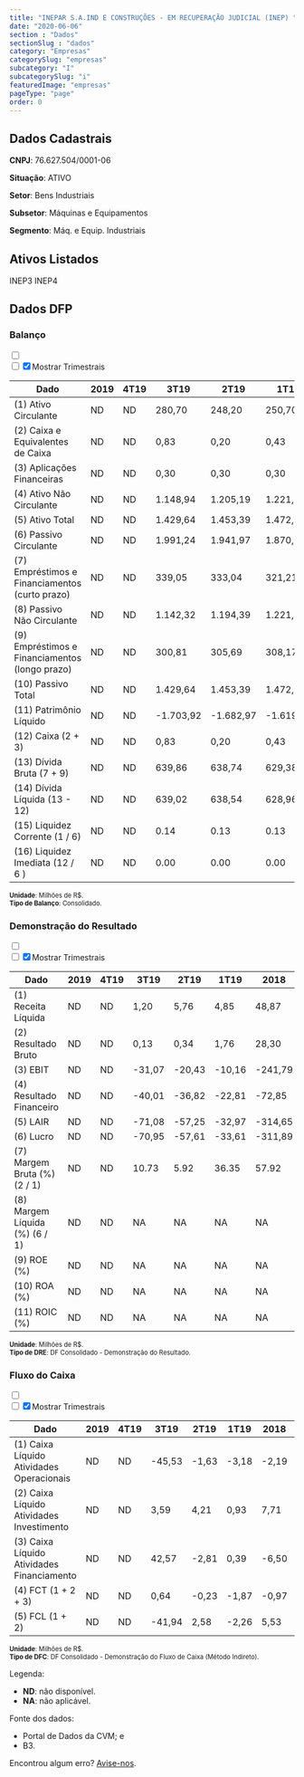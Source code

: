 ```yaml
---  
title: "INEPAR S.A.IND E CONSTRUÇÕES - EM RECUPERAÇÃO JUDICIAL (INEP) "  
date: "2020-06-06"  
section : "Dados"  
sectionSlug : "dados"  
category: "Empresas"  
categorySlug: "empresas"  
subcategory: "I"  
subcategorySlug: "i"  
featuredImage: "empresas"  
pageType: "page"  
order: 0  
---
```



## Dados Cadastrais


**CNPJ**: 76.627.504/0001-06

**Situação**: ATIVO

**Setor**: Bens Industriais

**Subsetor**: Máquinas e Equipamentos

**Segmento**: Máq. e Equip. Industriais


## Ativos Listados


INEP3 INEP4 


## Dados DFP

### Balanço
  
<input type='checkbox' class='toggleCommand' id='toggleBalanco' name='toggleBalanco'>  
<div class='filter-group-balanco'>  
<div class='check_button_balanco'>  
<label for='toggleBalanco'>  
<input type='checkbox' data-filter-col='trimBalanco'><input type='checkbox' data-filter-col='trimBalanco' checked><span>Mostrar Trimestrais</span>  
</label>  
</div>  
</div>  
<div class='overflow balancoTableWrapper'>  
<table class='balancoTable'>  
<thead>  
<tr>  
<th class='dataHeader fixedLeftColumn'>Dado</th>  
<th>2019</th>  
<th class='trimHeader' data-col='trimBalanco'>4T19</th>  
<th class='trimHeader' data-col='trimBalanco'>3T19</th>  
<th class='trimHeader' data-col='trimBalanco'>2T19</th>  
<th class='trimHeader' data-col='trimBalanco'>1T19</th>  
<th>2018</th>  
<th class='trimHeader' data-col='trimBalanco'>4T18</th>  
<th class='trimHeader' data-col='trimBalanco'>3T18</th>  
<th class='trimHeader' data-col='trimBalanco'>2T18</th>  
<th class='trimHeader' data-col='trimBalanco'>1T18</th>  
<th>2017</th>  
<th class='trimHeader' data-col='trimBalanco'>4T17</th>  
<th class='trimHeader' data-col='trimBalanco'>3T17</th>  
<th class='trimHeader' data-col='trimBalanco'>2T17</th>  
<th class='trimHeader' data-col='trimBalanco'>1T17</th>  
<th>2016</th>  
<th class='trimHeader' data-col='trimBalanco'>4T16</th>  
<th class='trimHeader' data-col='trimBalanco'>3T16</th>  
<th class='trimHeader' data-col='trimBalanco'>2T16</th>  
<th class='trimHeader' data-col='trimBalanco'>1T16</th>  
<th>2015</th>  
<th class='trimHeader' data-col='trimBalanco'>4T15</th>  
<th class='trimHeader' data-col='trimBalanco'>3T15</th>  
<th class='trimHeader' data-col='trimBalanco'>2T15</th>  
<th class='trimHeader' data-col='trimBalanco'>1T15</th>  
<th>2014</th>  
<th class='trimHeader' data-col='trimBalanco'>4T14</th>  
<th class='trimHeader' data-col='trimBalanco'>3T14</th>  
<th class='trimHeader' data-col='trimBalanco'>2T14</th>  
<th class='trimHeader' data-col='trimBalanco'>1T14</th>  
<th>2013</th>  
<th class='trimHeader' data-col='trimBalanco'>4T13</th>  
<th class='trimHeader' data-col='trimBalanco'>3T13</th>  
<th class='trimHeader' data-col='trimBalanco'>2T13</th>  
<th class='trimHeader' data-col='trimBalanco'>1T13</th>  
<th>2012</th>  
<th class='trimHeader' data-col='trimBalanco'>4T12</th>  
<th class='trimHeader' data-col='trimBalanco'>3T12</th>  
<th class='trimHeader' data-col='trimBalanco'>2T12</th>  
<th class='trimHeader' data-col='trimBalanco'>1T12</th>  
<th>2011</th>  
<th class='trimHeader' data-col='trimBalanco'>4T11</th>  
<th class='trimHeader' data-col='trimBalanco'>3T11</th>  
<th class='trimHeader' data-col='trimBalanco'>2T11</th>  
<th class='trimHeader' data-col='trimBalanco'>1T11</th>  
<th>2010</th>  
<th class='trimHeader' data-col='trimBalanco'>4T10</th>  
<th class='trimHeader' data-col='trimBalanco'>3T10</th>  
<th class='trimHeader' data-col='trimBalanco'>2T10</th>  
<th class='trimHeader' data-col='trimBalanco'>1T10</th>  
<th>2009</th>  
<th class='trimHeader' data-col='trimBalanco'>4T09</th>  
<th class='trimHeader' data-col='trimBalanco'>3T09</th>  
<th class='trimHeader' data-col='trimBalanco'>2T09</th>  
<th class='trimHeader' data-col='trimBalanco'>1T09</th>  
</tr>  
</thead>  
<tbody>  
<tr class='trContaAtivo'>  
<td class='leftAlignCell rowDescription fixedLeftColumn'>(1) Ativo Circulante</td>  
<td>ND</td>  
<td data-col='trimBalanco' class='trimData'>ND</td>  
<td data-col='trimBalanco' class='trimData'>280,70</td>  
<td data-col='trimBalanco' class='trimData'>248,20</td>  
<td data-col='trimBalanco' class='trimData'>250,70</td>  
<td>245,17</td>  
<td data-col='trimBalanco' class='trimData'>245,17</td>  
<td data-col='trimBalanco' class='trimData'>245,17</td>  
<td data-col='trimBalanco' class='trimData'>508,18</td>  
<td data-col='trimBalanco' class='trimData'>501,94</td>  
<td>506,96</td>  
<td data-col='trimBalanco' class='trimData'>506,96</td>  
<td data-col='trimBalanco' class='trimData'>526,14</td>  
<td data-col='trimBalanco' class='trimData'>530,43</td>  
<td data-col='trimBalanco' class='trimData'>552,15</td>  
<td>555,75</td>  
<td data-col='trimBalanco' class='trimData'>555,75</td>  
<td data-col='trimBalanco' class='trimData'>623,50</td>  
<td data-col='trimBalanco' class='trimData'>555,75</td>  
<td data-col='trimBalanco' class='trimData'>629,37</td>  
<td>643,43</td>  
<td data-col='trimBalanco' class='trimData'>643,43</td>  
<td data-col='trimBalanco' class='trimData'>604,43</td>  
<td data-col='trimBalanco' class='trimData'>748,13</td>  
<td data-col='trimBalanco' class='trimData'>678,26</td>  
<td>663,03</td>  
<td data-col='trimBalanco' class='trimData'>663,03</td>  
<td data-col='trimBalanco' class='trimData'>873,34</td>  
<td data-col='trimBalanco' class='trimData'>1.232,36</td>  
<td data-col='trimBalanco' class='trimData'>1.259,90</td>  
<td>1.204,28</td>  
<td data-col='trimBalanco' class='trimData'>1.408,14</td>  
<td data-col='trimBalanco' class='trimData'>1.233,03</td>  
<td data-col='trimBalanco' class='trimData'>1.192,24</td>  
<td data-col='trimBalanco' class='trimData'>1.154,29</td>  
<td>1.155,13</td>  
<td data-col='trimBalanco' class='trimData'>1.586,40</td>  
<td data-col='trimBalanco' class='trimData'>1.535,41</td>  
<td data-col='trimBalanco' class='trimData'>1.515,69</td>  
<td data-col='trimBalanco' class='trimData'>1.472,29</td>  
<td>1.611,29</td>  
<td data-col='trimBalanco' class='trimData'>1.611,29</td>  
<td data-col='trimBalanco' class='trimData'>1.615,23</td>  
<td data-col='trimBalanco' class='trimData'>1.606,95</td>  
<td data-col='trimBalanco' class='trimData'>1.606,95</td>  
<td>1.490,53</td>  
<td data-col='trimBalanco' class='trimData'>1.490,53</td>  
<td data-col='trimBalanco' class='trimData'>1.490,53</td>  
<td data-col='trimBalanco' class='trimData'>1.490,53</td>  
<td data-col='trimBalanco' class='trimData'>1.490,53</td>  
<td>1.156,69</td>  
<td data-col='trimBalanco' class='trimData'>1.156,69</td>  
<td data-col='trimBalanco' class='trimData'>ND</td>  
<td data-col='trimBalanco' class='trimData'>ND</td>  
<td data-col='trimBalanco' class='trimData'>ND</td>  
</tr>  
<tr class='trContaAtivo'>  
<td class='leftAlignCell rowDescription fixedLeftColumn'>(2) Caixa e Equivalentes de Caixa</td>  
<td>ND</td>  
<td data-col='trimBalanco' class='trimData'>ND</td>  
<td data-col='trimBalanco' class='trimData'>0,83</td>  
<td data-col='trimBalanco' class='trimData'>0,20</td>  
<td data-col='trimBalanco' class='trimData'>0,43</td>  
<td>2,29</td>  
<td data-col='trimBalanco' class='trimData'>2,29</td>  
<td data-col='trimBalanco' class='trimData'>2,29</td>  
<td data-col='trimBalanco' class='trimData'>1,08</td>  
<td data-col='trimBalanco' class='trimData'>0,50</td>  
<td>3,28</td>  
<td data-col='trimBalanco' class='trimData'>3,28</td>  
<td data-col='trimBalanco' class='trimData'>0,90</td>  
<td data-col='trimBalanco' class='trimData'>2,71</td>  
<td data-col='trimBalanco' class='trimData'>1,14</td>  
<td>1,37</td>  
<td data-col='trimBalanco' class='trimData'>1,37</td>  
<td data-col='trimBalanco' class='trimData'>0,91</td>  
<td data-col='trimBalanco' class='trimData'>1,37</td>  
<td data-col='trimBalanco' class='trimData'>1,54</td>  
<td>4,76</td>  
<td data-col='trimBalanco' class='trimData'>4,76</td>  
<td data-col='trimBalanco' class='trimData'>5,95</td>  
<td data-col='trimBalanco' class='trimData'>1,14</td>  
<td data-col='trimBalanco' class='trimData'>3,04</td>  
<td>1,99</td>  
<td data-col='trimBalanco' class='trimData'>1,99</td>  
<td data-col='trimBalanco' class='trimData'>6,12</td>  
<td data-col='trimBalanco' class='trimData'>40,15</td>  
<td data-col='trimBalanco' class='trimData'>25,31</td>  
<td>56,94</td>  
<td data-col='trimBalanco' class='trimData'>56,94</td>  
<td data-col='trimBalanco' class='trimData'>30,34</td>  
<td data-col='trimBalanco' class='trimData'>19,10</td>  
<td data-col='trimBalanco' class='trimData'>20,63</td>  
<td>34,71</td>  
<td data-col='trimBalanco' class='trimData'>52,70</td>  
<td data-col='trimBalanco' class='trimData'>44,24</td>  
<td data-col='trimBalanco' class='trimData'>38,26</td>  
<td data-col='trimBalanco' class='trimData'>42,51</td>  
<td>35,48</td>  
<td data-col='trimBalanco' class='trimData'>35,48</td>  
<td data-col='trimBalanco' class='trimData'>14,72</td>  
<td data-col='trimBalanco' class='trimData'>35,48</td>  
<td data-col='trimBalanco' class='trimData'>35,48</td>  
<td>32,89</td>  
<td data-col='trimBalanco' class='trimData'>180,01</td>  
<td data-col='trimBalanco' class='trimData'>32,89</td>  
<td data-col='trimBalanco' class='trimData'>32,89</td>  
<td data-col='trimBalanco' class='trimData'>32,89</td>  
<td>100,21</td>  
<td data-col='trimBalanco' class='trimData'>100,21</td>  
<td data-col='trimBalanco' class='trimData'>ND</td>  
<td data-col='trimBalanco' class='trimData'>ND</td>  
<td data-col='trimBalanco' class='trimData'>ND</td>  
</tr>  
<tr class='trContaAtivo'>  
<td class='leftAlignCell rowDescription fixedLeftColumn'>(3) Aplicações Financeiras</td>  
<td>ND</td>  
<td data-col='trimBalanco' class='trimData'>ND</td>  
<td data-col='trimBalanco' class='trimData'>0,30</td>  
<td data-col='trimBalanco' class='trimData'>0,30</td>  
<td data-col='trimBalanco' class='trimData'>0,30</td>  
<td>0,30</td>  
<td data-col='trimBalanco' class='trimData'>0,30</td>  
<td data-col='trimBalanco' class='trimData'>0,30</td>  
<td data-col='trimBalanco' class='trimData'>0,29</td>  
<td data-col='trimBalanco' class='trimData'>0,29</td>  
<td>0,29</td>  
<td data-col='trimBalanco' class='trimData'>0,29</td>  
<td data-col='trimBalanco' class='trimData'>0,29</td>  
<td data-col='trimBalanco' class='trimData'>0,29</td>  
<td data-col='trimBalanco' class='trimData'>0,29</td>  
<td>0,29</td>  
<td data-col='trimBalanco' class='trimData'>0,29</td>  
<td data-col='trimBalanco' class='trimData'>0,29</td>  
<td data-col='trimBalanco' class='trimData'>0,29</td>  
<td data-col='trimBalanco' class='trimData'>0,35</td>  
<td>0,35</td>  
<td data-col='trimBalanco' class='trimData'>0,35</td>  
<td data-col='trimBalanco' class='trimData'>1,66</td>  
<td data-col='trimBalanco' class='trimData'>1,66</td>  
<td data-col='trimBalanco' class='trimData'>2,89</td>  
<td>2,84</td>  
<td data-col='trimBalanco' class='trimData'>2,84</td>  
<td data-col='trimBalanco' class='trimData'>7,21</td>  
<td data-col='trimBalanco' class='trimData'>11,66</td>  
<td data-col='trimBalanco' class='trimData'>32,07</td>  
<td>40,09</td>  
<td data-col='trimBalanco' class='trimData'>40,09</td>  
<td data-col='trimBalanco' class='trimData'>36,07</td>  
<td data-col='trimBalanco' class='trimData'>32,69</td>  
<td data-col='trimBalanco' class='trimData'>37,89</td>  
<td>40,20</td>  
<td data-col='trimBalanco' class='trimData'>93,01</td>  
<td data-col='trimBalanco' class='trimData'>109,42</td>  
<td data-col='trimBalanco' class='trimData'>95,86</td>  
<td data-col='trimBalanco' class='trimData'>124,29</td>  
<td>231,87</td>  
<td data-col='trimBalanco' class='trimData'>231,87</td>  
<td data-col='trimBalanco' class='trimData'>120,52</td>  
<td data-col='trimBalanco' class='trimData'>231,87</td>  
<td data-col='trimBalanco' class='trimData'>231,87</td>  
<td>147,12</td>  
<td data-col='trimBalanco' class='trimData'>0,00</td>  
<td data-col='trimBalanco' class='trimData'>147,12</td>  
<td data-col='trimBalanco' class='trimData'>147,12</td>  
<td data-col='trimBalanco' class='trimData'>147,12</td>  
<td>0,00</td>  
<td data-col='trimBalanco' class='trimData'>0,00</td>  
<td data-col='trimBalanco' class='trimData'>ND</td>  
<td data-col='trimBalanco' class='trimData'>ND</td>  
<td data-col='trimBalanco' class='trimData'>ND</td>  
</tr>  
<tr class='trContaAtivo'>  
<td class='leftAlignCell rowDescription fixedLeftColumn'>(4) Ativo Não Circulante</td>  
<td>ND</td>  
<td data-col='trimBalanco' class='trimData'>ND</td>  
<td data-col='trimBalanco' class='trimData'>1.148,94</td>  
<td data-col='trimBalanco' class='trimData'>1.205,19</td>  
<td data-col='trimBalanco' class='trimData'>1.221,30</td>  
<td>1.227,86</td>  
<td data-col='trimBalanco' class='trimData'>1.227,86</td>  
<td data-col='trimBalanco' class='trimData'>1.227,86</td>  
<td data-col='trimBalanco' class='trimData'>1.293,82</td>  
<td data-col='trimBalanco' class='trimData'>1.297,04</td>  
<td>1.302,04</td>  
<td data-col='trimBalanco' class='trimData'>1.302,04</td>  
<td data-col='trimBalanco' class='trimData'>1.390,83</td>  
<td data-col='trimBalanco' class='trimData'>1.395,59</td>  
<td data-col='trimBalanco' class='trimData'>1.399,73</td>  
<td>1.393,64</td>  
<td data-col='trimBalanco' class='trimData'>1.393,64</td>  
<td data-col='trimBalanco' class='trimData'>1.666,54</td>  
<td data-col='trimBalanco' class='trimData'>1.393,64</td>  
<td data-col='trimBalanco' class='trimData'>1.643,53</td>  
<td>1.642,13</td>  
<td data-col='trimBalanco' class='trimData'>1.642,13</td>  
<td data-col='trimBalanco' class='trimData'>1.924,31</td>  
<td data-col='trimBalanco' class='trimData'>1.969,69</td>  
<td data-col='trimBalanco' class='trimData'>1.988,14</td>  
<td>2.007,47</td>  
<td data-col='trimBalanco' class='trimData'>2.007,47</td>  
<td data-col='trimBalanco' class='trimData'>2.051,07</td>  
<td data-col='trimBalanco' class='trimData'>1.900,15</td>  
<td data-col='trimBalanco' class='trimData'>1.947,70</td>  
<td>1.993,06</td>  
<td data-col='trimBalanco' class='trimData'>1.861,70</td>  
<td data-col='trimBalanco' class='trimData'>2.572,06</td>  
<td data-col='trimBalanco' class='trimData'>2.503,43</td>  
<td data-col='trimBalanco' class='trimData'>2.463,89</td>  
<td>1.814,88</td>  
<td data-col='trimBalanco' class='trimData'>2.745,28</td>  
<td data-col='trimBalanco' class='trimData'>2.715,94</td>  
<td data-col='trimBalanco' class='trimData'>2.637,53</td>  
<td data-col='trimBalanco' class='trimData'>2.337,20</td>  
<td>2.148,77</td>  
<td data-col='trimBalanco' class='trimData'>2.148,77</td>  
<td data-col='trimBalanco' class='trimData'>2.103,53</td>  
<td data-col='trimBalanco' class='trimData'>2.153,11</td>  
<td data-col='trimBalanco' class='trimData'>2.153,11</td>  
<td>1.915,80</td>  
<td data-col='trimBalanco' class='trimData'>1.915,80</td>  
<td data-col='trimBalanco' class='trimData'>1.915,80</td>  
<td data-col='trimBalanco' class='trimData'>1.915,80</td>  
<td data-col='trimBalanco' class='trimData'>1.915,80</td>  
<td>1.722,05</td>  
<td data-col='trimBalanco' class='trimData'>1.722,05</td>  
<td data-col='trimBalanco' class='trimData'>ND</td>  
<td data-col='trimBalanco' class='trimData'>ND</td>  
<td data-col='trimBalanco' class='trimData'>ND</td>  
</tr>  
<tr class='trContaAtivo'>  
<td class='leftAlignCell rowDescription fixedLeftColumn'>(5) Ativo Total</td>  
<td>ND</td>  
<td data-col='trimBalanco' class='trimData'>ND</td>  
<td data-col='trimBalanco' class='trimData'>1.429,64</td>  
<td data-col='trimBalanco' class='trimData'>1.453,39</td>  
<td data-col='trimBalanco' class='trimData'>1.472,00</td>  
<td>1.473,03</td>  
<td data-col='trimBalanco' class='trimData'>1.473,03</td>  
<td data-col='trimBalanco' class='trimData'>1.473,03</td>  
<td data-col='trimBalanco' class='trimData'>1.802,00</td>  
<td data-col='trimBalanco' class='trimData'>1.798,98</td>  
<td>1.808,99</td>  
<td data-col='trimBalanco' class='trimData'>1.808,99</td>  
<td data-col='trimBalanco' class='trimData'>1.916,97</td>  
<td data-col='trimBalanco' class='trimData'>1.926,01</td>  
<td data-col='trimBalanco' class='trimData'>1.951,88</td>  
<td>1.949,39</td>  
<td data-col='trimBalanco' class='trimData'>1.949,39</td>  
<td data-col='trimBalanco' class='trimData'>2.290,04</td>  
<td data-col='trimBalanco' class='trimData'>1.949,39</td>  
<td data-col='trimBalanco' class='trimData'>2.272,90</td>  
<td>2.285,55</td>  
<td data-col='trimBalanco' class='trimData'>2.285,55</td>  
<td data-col='trimBalanco' class='trimData'>2.528,74</td>  
<td data-col='trimBalanco' class='trimData'>2.717,82</td>  
<td data-col='trimBalanco' class='trimData'>2.666,41</td>  
<td>2.670,50</td>  
<td data-col='trimBalanco' class='trimData'>2.670,50</td>  
<td data-col='trimBalanco' class='trimData'>2.924,41</td>  
<td data-col='trimBalanco' class='trimData'>3.132,51</td>  
<td data-col='trimBalanco' class='trimData'>3.207,61</td>  
<td>3.197,34</td>  
<td data-col='trimBalanco' class='trimData'>3.269,83</td>  
<td data-col='trimBalanco' class='trimData'>3.805,09</td>  
<td data-col='trimBalanco' class='trimData'>3.695,68</td>  
<td data-col='trimBalanco' class='trimData'>3.618,18</td>  
<td>2.970,02</td>  
<td data-col='trimBalanco' class='trimData'>4.331,68</td>  
<td data-col='trimBalanco' class='trimData'>4.251,35</td>  
<td data-col='trimBalanco' class='trimData'>4.153,22</td>  
<td data-col='trimBalanco' class='trimData'>3.809,49</td>  
<td>3.760,06</td>  
<td data-col='trimBalanco' class='trimData'>3.760,06</td>  
<td data-col='trimBalanco' class='trimData'>3.718,76</td>  
<td data-col='trimBalanco' class='trimData'>3.760,06</td>  
<td data-col='trimBalanco' class='trimData'>3.760,06</td>  
<td>3.406,32</td>  
<td data-col='trimBalanco' class='trimData'>3.406,32</td>  
<td data-col='trimBalanco' class='trimData'>3.406,32</td>  
<td data-col='trimBalanco' class='trimData'>3.406,32</td>  
<td data-col='trimBalanco' class='trimData'>3.406,32</td>  
<td>2.878,73</td>  
<td data-col='trimBalanco' class='trimData'>2.878,73</td>  
<td data-col='trimBalanco' class='trimData'>ND</td>  
<td data-col='trimBalanco' class='trimData'>ND</td>  
<td data-col='trimBalanco' class='trimData'>ND</td>  
</tr>  
<tr class='trContaPassivo'>  
<td class='leftAlignCell rowDescription fixedLeftColumn'>(6) Passivo Circulante</td>  
<td>ND</td>  
<td data-col='trimBalanco' class='trimData'>ND</td>  
<td data-col='trimBalanco' class='trimData'>1.991,24</td>  
<td data-col='trimBalanco' class='trimData'>1.941,97</td>  
<td data-col='trimBalanco' class='trimData'>1.870,28</td>  
<td>1.834,81</td>  
<td data-col='trimBalanco' class='trimData'>1.834,81</td>  
<td data-col='trimBalanco' class='trimData'>1.834,81</td>  
<td data-col='trimBalanco' class='trimData'>2.153,90</td>  
<td data-col='trimBalanco' class='trimData'>2.110,02</td>  
<td>2.074,41</td>  
<td data-col='trimBalanco' class='trimData'>2.074,41</td>  
<td data-col='trimBalanco' class='trimData'>2.062,16</td>  
<td data-col='trimBalanco' class='trimData'>2.019,68</td>  
<td data-col='trimBalanco' class='trimData'>1.995,62</td>  
<td>1.947,23</td>  
<td data-col='trimBalanco' class='trimData'>1.947,23</td>  
<td data-col='trimBalanco' class='trimData'>1.908,38</td>  
<td data-col='trimBalanco' class='trimData'>1.947,23</td>  
<td data-col='trimBalanco' class='trimData'>1.666,10</td>  
<td>1.612,34</td>  
<td data-col='trimBalanco' class='trimData'>1.612,34</td>  
<td data-col='trimBalanco' class='trimData'>2.661,33</td>  
<td data-col='trimBalanco' class='trimData'>2.694,79</td>  
<td data-col='trimBalanco' class='trimData'>3.107,49</td>  
<td>3.063,34</td>  
<td data-col='trimBalanco' class='trimData'>3.063,34</td>  
<td data-col='trimBalanco' class='trimData'>2.569,31</td>  
<td data-col='trimBalanco' class='trimData'>2.296,82</td>  
<td data-col='trimBalanco' class='trimData'>2.012,81</td>  
<td>2.357,16</td>  
<td data-col='trimBalanco' class='trimData'>1.968,33</td>  
<td data-col='trimBalanco' class='trimData'>1.922,16</td>  
<td data-col='trimBalanco' class='trimData'>1.785,34</td>  
<td data-col='trimBalanco' class='trimData'>1.609,35</td>  
<td>1.539,85</td>  
<td data-col='trimBalanco' class='trimData'>1.932,41</td>  
<td data-col='trimBalanco' class='trimData'>1.914,90</td>  
<td data-col='trimBalanco' class='trimData'>1.862,54</td>  
<td data-col='trimBalanco' class='trimData'>1.706,49</td>  
<td>1.690,52</td>  
<td data-col='trimBalanco' class='trimData'>1.690,52</td>  
<td data-col='trimBalanco' class='trimData'>1.918,83</td>  
<td data-col='trimBalanco' class='trimData'>1.690,52</td>  
<td data-col='trimBalanco' class='trimData'>1.690,52</td>  
<td>1.637,48</td>  
<td data-col='trimBalanco' class='trimData'>1.637,48</td>  
<td data-col='trimBalanco' class='trimData'>1.637,48</td>  
<td data-col='trimBalanco' class='trimData'>1.637,48</td>  
<td data-col='trimBalanco' class='trimData'>1.637,48</td>  
<td>1.393,05</td>  
<td data-col='trimBalanco' class='trimData'>1.393,05</td>  
<td data-col='trimBalanco' class='trimData'>ND</td>  
<td data-col='trimBalanco' class='trimData'>ND</td>  
<td data-col='trimBalanco' class='trimData'>ND</td>  
</tr>  
<tr class='trContaPassivo'>  
<td class='leftAlignCell rowDescription fixedLeftColumn'>(7) Empréstimos e Financiamentos (curto prazo)</td>  
<td>ND</td>  
<td data-col='trimBalanco' class='trimData'>ND</td>  
<td data-col='trimBalanco' class='trimData'>339,05</td>  
<td data-col='trimBalanco' class='trimData'>333,04</td>  
<td data-col='trimBalanco' class='trimData'>321,21</td>  
<td>310,67</td>  
<td data-col='trimBalanco' class='trimData'>310,67</td>  
<td data-col='trimBalanco' class='trimData'>310,67</td>  
<td data-col='trimBalanco' class='trimData'>351,61</td>  
<td data-col='trimBalanco' class='trimData'>331,15</td>  
<td>365,65</td>  
<td data-col='trimBalanco' class='trimData'>365,65</td>  
<td data-col='trimBalanco' class='trimData'>337,25</td>  
<td data-col='trimBalanco' class='trimData'>328,96</td>  
<td data-col='trimBalanco' class='trimData'>317,50</td>  
<td>308,41</td>  
<td data-col='trimBalanco' class='trimData'>308,41</td>  
<td data-col='trimBalanco' class='trimData'>336,02</td>  
<td data-col='trimBalanco' class='trimData'>308,41</td>  
<td data-col='trimBalanco' class='trimData'>321,77</td>  
<td>313,17</td>  
<td data-col='trimBalanco' class='trimData'>313,17</td>  
<td data-col='trimBalanco' class='trimData'>1.212,31</td>  
<td data-col='trimBalanco' class='trimData'>1.224,52</td>  
<td data-col='trimBalanco' class='trimData'>1.713,43</td>  
<td>1.689,46</td>  
<td data-col='trimBalanco' class='trimData'>1.689,46</td>  
<td data-col='trimBalanco' class='trimData'>1.246,23</td>  
<td data-col='trimBalanco' class='trimData'>1.000,41</td>  
<td data-col='trimBalanco' class='trimData'>852,16</td>  
<td>1.304,07</td>  
<td data-col='trimBalanco' class='trimData'>915,23</td>  
<td data-col='trimBalanco' class='trimData'>1.012,79</td>  
<td data-col='trimBalanco' class='trimData'>974,93</td>  
<td data-col='trimBalanco' class='trimData'>902,23</td>  
<td>870,12</td>  
<td data-col='trimBalanco' class='trimData'>949,19</td>  
<td data-col='trimBalanco' class='trimData'>941,94</td>  
<td data-col='trimBalanco' class='trimData'>935,23</td>  
<td data-col='trimBalanco' class='trimData'>862,77</td>  
<td>850,58</td>  
<td data-col='trimBalanco' class='trimData'>850,58</td>  
<td data-col='trimBalanco' class='trimData'>1.031,18</td>  
<td data-col='trimBalanco' class='trimData'>850,58</td>  
<td data-col='trimBalanco' class='trimData'>850,58</td>  
<td>920,74</td>  
<td data-col='trimBalanco' class='trimData'>920,74</td>  
<td data-col='trimBalanco' class='trimData'>920,74</td>  
<td data-col='trimBalanco' class='trimData'>920,74</td>  
<td data-col='trimBalanco' class='trimData'>920,74</td>  
<td>844,17</td>  
<td data-col='trimBalanco' class='trimData'>844,17</td>  
<td data-col='trimBalanco' class='trimData'>ND</td>  
<td data-col='trimBalanco' class='trimData'>ND</td>  
<td data-col='trimBalanco' class='trimData'>ND</td>  
</tr>  
<tr class='trContaPassivo'>  
<td class='leftAlignCell rowDescription fixedLeftColumn'>(8) Passivo Não Circulante</td>  
<td>ND</td>  
<td data-col='trimBalanco' class='trimData'>ND</td>  
<td data-col='trimBalanco' class='trimData'>1.142,32</td>  
<td data-col='trimBalanco' class='trimData'>1.194,39</td>  
<td data-col='trimBalanco' class='trimData'>1.221,61</td>  
<td>1.225,69</td>  
<td data-col='trimBalanco' class='trimData'>1.225,69</td>  
<td data-col='trimBalanco' class='trimData'>1.225,69</td>  
<td data-col='trimBalanco' class='trimData'>1.037,63</td>  
<td data-col='trimBalanco' class='trimData'>1.027,95</td>  
<td>1.018,44</td>  
<td data-col='trimBalanco' class='trimData'>1.018,44</td>  
<td data-col='trimBalanco' class='trimData'>970,02</td>  
<td data-col='trimBalanco' class='trimData'>965,29</td>  
<td data-col='trimBalanco' class='trimData'>966,76</td>  
<td>969,63</td>  
<td data-col='trimBalanco' class='trimData'>969,63</td>  
<td data-col='trimBalanco' class='trimData'>978,22</td>  
<td data-col='trimBalanco' class='trimData'>969,63</td>  
<td data-col='trimBalanco' class='trimData'>1.020,37</td>  
<td>1.022,66</td>  
<td data-col='trimBalanco' class='trimData'>1.022,66</td>  
<td data-col='trimBalanco' class='trimData'>1.276,18</td>  
<td data-col='trimBalanco' class='trimData'>1.075,13</td>  
<td data-col='trimBalanco' class='trimData'>700,72</td>  
<td>1.110,29</td>  
<td data-col='trimBalanco' class='trimData'>704,49</td>  
<td data-col='trimBalanco' class='trimData'>881,10</td>  
<td data-col='trimBalanco' class='trimData'>917,90</td>  
<td data-col='trimBalanco' class='trimData'>1.146,96</td>  
<td>1.198,43</td>  
<td data-col='trimBalanco' class='trimData'>1.198,42</td>  
<td data-col='trimBalanco' class='trimData'>1.481,14</td>  
<td data-col='trimBalanco' class='trimData'>1.455,88</td>  
<td data-col='trimBalanco' class='trimData'>1.498,80</td>  
<td>1.134,93</td>  
<td data-col='trimBalanco' class='trimData'>1.850,82</td>  
<td data-col='trimBalanco' class='trimData'>1.783,20</td>  
<td data-col='trimBalanco' class='trimData'>1.718,51</td>  
<td data-col='trimBalanco' class='trimData'>1.485,93</td>  
<td>1.436,45</td>  
<td data-col='trimBalanco' class='trimData'>1.436,45</td>  
<td data-col='trimBalanco' class='trimData'>1.194,29</td>  
<td data-col='trimBalanco' class='trimData'>1.436,45</td>  
<td data-col='trimBalanco' class='trimData'>1.436,45</td>  
<td>1.089,59</td>  
<td data-col='trimBalanco' class='trimData'>1.089,59</td>  
<td data-col='trimBalanco' class='trimData'>1.089,59</td>  
<td data-col='trimBalanco' class='trimData'>1.089,59</td>  
<td data-col='trimBalanco' class='trimData'>1.089,59</td>  
<td>959,42</td>  
<td data-col='trimBalanco' class='trimData'>959,42</td>  
<td data-col='trimBalanco' class='trimData'>ND</td>  
<td data-col='trimBalanco' class='trimData'>ND</td>  
<td data-col='trimBalanco' class='trimData'>ND</td>  
</tr>  
<tr class='trContaPassivo'>  
<td class='leftAlignCell rowDescription fixedLeftColumn'>(9) Empréstimos e Financiamentos (longo prazo)</td>  
<td>ND</td>  
<td data-col='trimBalanco' class='trimData'>ND</td>  
<td data-col='trimBalanco' class='trimData'>300,81</td>  
<td data-col='trimBalanco' class='trimData'>305,69</td>  
<td data-col='trimBalanco' class='trimData'>308,17</td>  
<td>307,44</td>  
<td data-col='trimBalanco' class='trimData'>307,44</td>  
<td data-col='trimBalanco' class='trimData'>307,44</td>  
<td data-col='trimBalanco' class='trimData'>289,11</td>  
<td data-col='trimBalanco' class='trimData'>285,46</td>  
<td>284,89</td>  
<td data-col='trimBalanco' class='trimData'>284,89</td>  
<td data-col='trimBalanco' class='trimData'>281,48</td>  
<td data-col='trimBalanco' class='trimData'>278,12</td>  
<td data-col='trimBalanco' class='trimData'>277,99</td>  
<td>277,18</td>  
<td data-col='trimBalanco' class='trimData'>277,18</td>  
<td data-col='trimBalanco' class='trimData'>273,26</td>  
<td data-col='trimBalanco' class='trimData'>277,18</td>  
<td data-col='trimBalanco' class='trimData'>271,98</td>  
<td>272,18</td>  
<td data-col='trimBalanco' class='trimData'>272,18</td>  
<td data-col='trimBalanco' class='trimData'>516,18</td>  
<td data-col='trimBalanco' class='trimData'>506,37</td>  
<td data-col='trimBalanco' class='trimData'>6,66</td>  
<td>23,85</td>  
<td data-col='trimBalanco' class='trimData'>23,85</td>  
<td data-col='trimBalanco' class='trimData'>217,46</td>  
<td data-col='trimBalanco' class='trimData'>249,51</td>  
<td data-col='trimBalanco' class='trimData'>466,57</td>  
<td>488,30</td>  
<td data-col='trimBalanco' class='trimData'>488,30</td>  
<td data-col='trimBalanco' class='trimData'>525,37</td>  
<td data-col='trimBalanco' class='trimData'>525,62</td>  
<td data-col='trimBalanco' class='trimData'>553,97</td>  
<td>549,34</td>  
<td data-col='trimBalanco' class='trimData'>719,15</td>  
<td data-col='trimBalanco' class='trimData'>725,90</td>  
<td data-col='trimBalanco' class='trimData'>626,55</td>  
<td data-col='trimBalanco' class='trimData'>530,68</td>  
<td>526,84</td>  
<td data-col='trimBalanco' class='trimData'>526,84</td>  
<td data-col='trimBalanco' class='trimData'>386,57</td>  
<td data-col='trimBalanco' class='trimData'>526,84</td>  
<td data-col='trimBalanco' class='trimData'>526,84</td>  
<td>176,79</td>  
<td data-col='trimBalanco' class='trimData'>176,79</td>  
<td data-col='trimBalanco' class='trimData'>176,79</td>  
<td data-col='trimBalanco' class='trimData'>176,79</td>  
<td data-col='trimBalanco' class='trimData'>176,79</td>  
<td>79,36</td>  
<td data-col='trimBalanco' class='trimData'>79,36</td>  
<td data-col='trimBalanco' class='trimData'>ND</td>  
<td data-col='trimBalanco' class='trimData'>ND</td>  
<td data-col='trimBalanco' class='trimData'>ND</td>  
</tr>  
<tr class='trContaPassivo'>  
<td class='leftAlignCell rowDescription fixedLeftColumn'>(10) Passivo Total</td>  
<td>ND</td>  
<td data-col='trimBalanco' class='trimData'>ND</td>  
<td data-col='trimBalanco' class='trimData'>1.429,64</td>  
<td data-col='trimBalanco' class='trimData'>1.453,39</td>  
<td data-col='trimBalanco' class='trimData'>1.472,00</td>  
<td>1.473,03</td>  
<td data-col='trimBalanco' class='trimData'>1.473,03</td>  
<td data-col='trimBalanco' class='trimData'>1.473,03</td>  
<td data-col='trimBalanco' class='trimData'>1.802,00</td>  
<td data-col='trimBalanco' class='trimData'>1.798,98</td>  
<td>1.808,99</td>  
<td data-col='trimBalanco' class='trimData'>1.808,99</td>  
<td data-col='trimBalanco' class='trimData'>1.916,97</td>  
<td data-col='trimBalanco' class='trimData'>1.926,01</td>  
<td data-col='trimBalanco' class='trimData'>1.951,88</td>  
<td>1.949,39</td>  
<td data-col='trimBalanco' class='trimData'>1.949,39</td>  
<td data-col='trimBalanco' class='trimData'>2.290,04</td>  
<td data-col='trimBalanco' class='trimData'>1.949,39</td>  
<td data-col='trimBalanco' class='trimData'>2.272,90</td>  
<td>2.285,55</td>  
<td data-col='trimBalanco' class='trimData'>2.285,55</td>  
<td data-col='trimBalanco' class='trimData'>2.528,74</td>  
<td data-col='trimBalanco' class='trimData'>2.717,82</td>  
<td data-col='trimBalanco' class='trimData'>2.666,41</td>  
<td>2.670,50</td>  
<td data-col='trimBalanco' class='trimData'>2.670,50</td>  
<td data-col='trimBalanco' class='trimData'>2.924,41</td>  
<td data-col='trimBalanco' class='trimData'>3.132,51</td>  
<td data-col='trimBalanco' class='trimData'>3.207,61</td>  
<td>3.197,34</td>  
<td data-col='trimBalanco' class='trimData'>3.269,83</td>  
<td data-col='trimBalanco' class='trimData'>3.805,09</td>  
<td data-col='trimBalanco' class='trimData'>3.695,68</td>  
<td data-col='trimBalanco' class='trimData'>3.618,18</td>  
<td>2.970,02</td>  
<td data-col='trimBalanco' class='trimData'>4.331,68</td>  
<td data-col='trimBalanco' class='trimData'>4.251,35</td>  
<td data-col='trimBalanco' class='trimData'>4.153,22</td>  
<td data-col='trimBalanco' class='trimData'>3.809,49</td>  
<td>3.760,06</td>  
<td data-col='trimBalanco' class='trimData'>3.760,06</td>  
<td data-col='trimBalanco' class='trimData'>3.718,76</td>  
<td data-col='trimBalanco' class='trimData'>3.760,06</td>  
<td data-col='trimBalanco' class='trimData'>3.760,06</td>  
<td>3.406,32</td>  
<td data-col='trimBalanco' class='trimData'>3.406,32</td>  
<td data-col='trimBalanco' class='trimData'>3.406,32</td>  
<td data-col='trimBalanco' class='trimData'>3.406,32</td>  
<td data-col='trimBalanco' class='trimData'>3.406,32</td>  
<td>2.878,73</td>  
<td data-col='trimBalanco' class='trimData'>2.878,73</td>  
<td data-col='trimBalanco' class='trimData'>ND</td>  
<td data-col='trimBalanco' class='trimData'>ND</td>  
<td data-col='trimBalanco' class='trimData'>ND</td>  
</tr>  
<tr class='trContaPassivo'>  
<td class='leftAlignCell rowDescription fixedLeftColumn'>(11) Patrimônio Líquido</td>  
<td>ND</td>  
<td data-col='trimBalanco' class='trimData'>ND</td>  
<td class='negativeNumber trimData' data-col='trimBalanco' >-1.703,92</td>  
<td class='negativeNumber trimData' data-col='trimBalanco' >-1.682,97</td>  
<td class='negativeNumber trimData' data-col='trimBalanco' >-1.619,89</td>  
<td class='negativeNumber'>-1.587,48</td>  
<td class='negativeNumber trimData' data-col='trimBalanco' >-1.587,48</td>  
<td class='negativeNumber trimData' data-col='trimBalanco' >-1.587,48</td>  
<td class='negativeNumber trimData' data-col='trimBalanco' >-1.389,54</td>  
<td class='negativeNumber trimData' data-col='trimBalanco' >-1.338,98</td>  
<td class='negativeNumber'>-1.283,85</td>  
<td class='negativeNumber trimData' data-col='trimBalanco' >-1.283,85</td>  
<td class='negativeNumber trimData' data-col='trimBalanco' >-1.115,21</td>  
<td class='negativeNumber trimData' data-col='trimBalanco' >-1.058,96</td>  
<td class='negativeNumber trimData' data-col='trimBalanco' >-1.010,51</td>  
<td class='negativeNumber'>-967,46</td>  
<td class='negativeNumber trimData' data-col='trimBalanco' >-967,46</td>  
<td class='negativeNumber trimData' data-col='trimBalanco' >-596,56</td>  
<td class='negativeNumber trimData' data-col='trimBalanco' >-967,46</td>  
<td class='negativeNumber trimData' data-col='trimBalanco' >-413,57</td>  
<td class='negativeNumber'>-349,45</td>  
<td class='negativeNumber trimData' data-col='trimBalanco' >-349,45</td>  
<td class='negativeNumber trimData' data-col='trimBalanco' >-1.408,76</td>  
<td class='negativeNumber trimData' data-col='trimBalanco' >-1.052,10</td>  
<td class='negativeNumber trimData' data-col='trimBalanco' >-1.141,81</td>  
<td class='negativeNumber'>-1.503,13</td>  
<td class='negativeNumber trimData' data-col='trimBalanco' >-1.097,33</td>  
<td class='negativeNumber trimData' data-col='trimBalanco' >-526,00</td>  
<td class='negativeNumber trimData' data-col='trimBalanco' >-82,20</td>  
<td data-col='trimBalanco' class='trimData'>47,84</td>  
<td class='negativeNumber'>-358,24</td>  
<td data-col='trimBalanco' class='trimData'>103,08</td>  
<td data-col='trimBalanco' class='trimData'>401,79</td>  
<td data-col='trimBalanco' class='trimData'>454,46</td>  
<td data-col='trimBalanco' class='trimData'>510,04</td>  
<td>295,24</td>  
<td data-col='trimBalanco' class='trimData'>548,44</td>  
<td data-col='trimBalanco' class='trimData'>553,24</td>  
<td data-col='trimBalanco' class='trimData'>572,17</td>  
<td data-col='trimBalanco' class='trimData'>617,07</td>  
<td>633,09</td>  
<td data-col='trimBalanco' class='trimData'>633,09</td>  
<td data-col='trimBalanco' class='trimData'>605,65</td>  
<td data-col='trimBalanco' class='trimData'>633,09</td>  
<td data-col='trimBalanco' class='trimData'>633,09</td>  
<td>679,25</td>  
<td data-col='trimBalanco' class='trimData'>679,25</td>  
<td data-col='trimBalanco' class='trimData'>679,25</td>  
<td data-col='trimBalanco' class='trimData'>679,25</td>  
<td data-col='trimBalanco' class='trimData'>679,25</td>  
<td>526,26</td>  
<td data-col='trimBalanco' class='trimData'>526,26</td>  
<td data-col='trimBalanco' class='trimData'>ND</td>  
<td data-col='trimBalanco' class='trimData'>ND</td>  
<td data-col='trimBalanco' class='trimData'>ND</td>  
</tr>  
<tr>  
<td class='leftAlignCell rowDescription fixedLeftColumn'>(12) Caixa (2 + 3)</td>  
<td>ND</td>  
<td data-col='trimBalanco' class='trimData'>ND</td>  
<td class='positiveNumber trimData' data-col='trimBalanco'>0,83</td>  
<td class='positiveNumber trimData' data-col='trimBalanco'>0,20</td>  
<td class='positiveNumber trimData' data-col='trimBalanco'>0,43</td>  
<td class='positiveNumber'>2,59</td>  
<td class='positiveNumber trimData' data-col='trimBalanco'>2,29</td>  
<td class='positiveNumber trimData' data-col='trimBalanco'>2,29</td>  
<td class='positiveNumber trimData' data-col='trimBalanco'>1,08</td>  
<td class='positiveNumber trimData' data-col='trimBalanco'>0,50</td>  
<td class='positiveNumber'>3,57</td>  
<td class='positiveNumber trimData' data-col='trimBalanco'>3,28</td>  
<td class='positiveNumber trimData' data-col='trimBalanco'>0,90</td>  
<td class='positiveNumber trimData' data-col='trimBalanco'>2,71</td>  
<td class='positiveNumber trimData' data-col='trimBalanco'>1,14</td>  
<td class='positiveNumber'>1,66</td>  
<td class='positiveNumber trimData' data-col='trimBalanco'>1,37</td>  
<td class='positiveNumber trimData' data-col='trimBalanco'>0,91</td>  
<td class='positiveNumber trimData' data-col='trimBalanco'>1,37</td>  
<td class='positiveNumber trimData' data-col='trimBalanco'>1,54</td>  
<td class='positiveNumber'>5,11</td>  
<td class='positiveNumber trimData' data-col='trimBalanco'>4,76</td>  
<td class='positiveNumber trimData' data-col='trimBalanco'>5,95</td>  
<td class='positiveNumber trimData' data-col='trimBalanco'>1,14</td>  
<td class='positiveNumber trimData' data-col='trimBalanco'>3,04</td>  
<td class='positiveNumber'>4,83</td>  
<td class='positiveNumber trimData' data-col='trimBalanco'>1,99</td>  
<td class='positiveNumber trimData' data-col='trimBalanco'>6,12</td>  
<td class='positiveNumber trimData' data-col='trimBalanco'>40,15</td>  
<td class='positiveNumber trimData' data-col='trimBalanco'>25,31</td>  
<td class='positiveNumber'>97,03</td>  
<td class='positiveNumber trimData' data-col='trimBalanco'>56,94</td>  
<td class='positiveNumber trimData' data-col='trimBalanco'>30,34</td>  
<td class='positiveNumber trimData' data-col='trimBalanco'>19,10</td>  
<td class='positiveNumber trimData' data-col='trimBalanco'>20,63</td>  
<td class='positiveNumber'>74,91</td>  
<td class='positiveNumber trimData' data-col='trimBalanco'>52,70</td>  
<td class='positiveNumber trimData' data-col='trimBalanco'>44,24</td>  
<td class='positiveNumber trimData' data-col='trimBalanco'>38,26</td>  
<td class='positiveNumber trimData' data-col='trimBalanco'>42,51</td>  
<td class='positiveNumber'>267,36</td>  
<td class='positiveNumber trimData' data-col='trimBalanco'>35,48</td>  
<td class='positiveNumber trimData' data-col='trimBalanco'>14,72</td>  
<td class='positiveNumber trimData' data-col='trimBalanco'>35,48</td>  
<td class='positiveNumber trimData' data-col='trimBalanco'>35,48</td>  
<td class='positiveNumber'>180,01</td>  
<td class='positiveNumber trimData' data-col='trimBalanco'>180,01</td>  
<td class='positiveNumber trimData' data-col='trimBalanco'>32,89</td>  
<td class='positiveNumber trimData' data-col='trimBalanco'>32,89</td>  
<td class='positiveNumber trimData' data-col='trimBalanco'>32,89</td>  
<td class='positiveNumber'>100,21</td>  
<td class='positiveNumber trimData' data-col='trimBalanco'>100,21</td>  
<td data-col='trimBalanco' class='trimData'>ND</td>  
<td data-col='trimBalanco' class='trimData'>ND</td>  
<td data-col='trimBalanco' class='trimData'>ND</td>  
</tr>  
<tr class='trDividaBruta'>  
<td class='leftAlignCell rowDescription fixedLeftColumn'>(13) Dívida Bruta (7 + 9)</td>  
<td>ND</td>  
<td data-col='trimBalanco' class='trimData'>ND</td>  
<td class='negativeNumber trimData' data-col='trimBalanco'>639,86</td>  
<td class='negativeNumber trimData' data-col='trimBalanco'>638,74</td>  
<td class='negativeNumber trimData' data-col='trimBalanco'>629,38</td>  
<td class='negativeNumber'>618,11</td>  
<td class='negativeNumber trimData' data-col='trimBalanco'>618,11</td>  
<td class='negativeNumber trimData' data-col='trimBalanco'>618,11</td>  
<td class='negativeNumber trimData' data-col='trimBalanco'>640,73</td>  
<td class='negativeNumber trimData' data-col='trimBalanco'>616,62</td>  
<td class='negativeNumber'>650,53</td>  
<td class='negativeNumber trimData' data-col='trimBalanco'>650,53</td>  
<td class='negativeNumber trimData' data-col='trimBalanco'>618,72</td>  
<td class='negativeNumber trimData' data-col='trimBalanco'>607,08</td>  
<td class='negativeNumber trimData' data-col='trimBalanco'>595,48</td>  
<td class='negativeNumber'>585,59</td>  
<td class='negativeNumber trimData' data-col='trimBalanco'>585,59</td>  
<td class='negativeNumber trimData' data-col='trimBalanco'>609,29</td>  
<td class='negativeNumber trimData' data-col='trimBalanco'>585,59</td>  
<td class='negativeNumber trimData' data-col='trimBalanco'>593,76</td>  
<td class='negativeNumber'>585,35</td>  
<td class='negativeNumber trimData' data-col='trimBalanco'>585,35</td>  
<td class='negativeNumber trimData' data-col='trimBalanco'>1.728,48</td>  
<td class='negativeNumber trimData' data-col='trimBalanco'>1.730,88</td>  
<td class='negativeNumber trimData' data-col='trimBalanco'>1.720,09</td>  
<td class='negativeNumber'>1.713,31</td>  
<td class='negativeNumber trimData' data-col='trimBalanco'>1.713,31</td>  
<td class='negativeNumber trimData' data-col='trimBalanco'>1.463,69</td>  
<td class='negativeNumber trimData' data-col='trimBalanco'>1.249,93</td>  
<td class='negativeNumber trimData' data-col='trimBalanco'>1.318,73</td>  
<td class='negativeNumber'>1.792,36</td>  
<td class='negativeNumber trimData' data-col='trimBalanco'>1.403,53</td>  
<td class='negativeNumber trimData' data-col='trimBalanco'>1.538,16</td>  
<td class='negativeNumber trimData' data-col='trimBalanco'>1.500,55</td>  
<td class='negativeNumber trimData' data-col='trimBalanco'>1.456,20</td>  
<td class='negativeNumber'>1.419,46</td>  
<td class='negativeNumber trimData' data-col='trimBalanco'>1.668,34</td>  
<td class='negativeNumber trimData' data-col='trimBalanco'>1.667,84</td>  
<td class='negativeNumber trimData' data-col='trimBalanco'>1.561,78</td>  
<td class='negativeNumber trimData' data-col='trimBalanco'>1.393,44</td>  
<td class='negativeNumber'>1.377,42</td>  
<td class='negativeNumber trimData' data-col='trimBalanco'>1.377,42</td>  
<td class='negativeNumber trimData' data-col='trimBalanco'>1.417,76</td>  
<td class='negativeNumber trimData' data-col='trimBalanco'>1.377,42</td>  
<td class='negativeNumber trimData' data-col='trimBalanco'>1.377,42</td>  
<td class='negativeNumber'>1.097,53</td>  
<td class='negativeNumber trimData' data-col='trimBalanco'>1.097,53</td>  
<td class='negativeNumber trimData' data-col='trimBalanco'>1.097,53</td>  
<td class='negativeNumber trimData' data-col='trimBalanco'>1.097,53</td>  
<td class='negativeNumber trimData' data-col='trimBalanco'>1.097,53</td>  
<td class='negativeNumber'>923,53</td>  
<td class='negativeNumber trimData' data-col='trimBalanco'>923,53</td>  
<td data-col='trimBalanco' class='trimData'>ND</td>  
<td data-col='trimBalanco' class='trimData'>ND</td>  
<td data-col='trimBalanco' class='trimData'>ND</td>  
</tr>  
<tr>  
<td class='leftAlignCell rowDescription fixedLeftColumn'>(14) Dívida Líquida  (13 - 12)</td>  
<td>ND</td>  
<td data-col='trimBalanco' class='trimData'>ND</td>  
<td class='negativeNumber trimData' data-col='trimBalanco'>639,02</td>  
<td class='negativeNumber trimData' data-col='trimBalanco'>638,54</td>  
<td class='negativeNumber trimData' data-col='trimBalanco'>628,96</td>  
<td class='negativeNumber'>615,51</td>  
<td class='negativeNumber trimData' data-col='trimBalanco'>615,82</td>  
<td class='negativeNumber trimData' data-col='trimBalanco'>615,82</td>  
<td class='negativeNumber trimData' data-col='trimBalanco'>639,65</td>  
<td class='negativeNumber trimData' data-col='trimBalanco'>616,12</td>  
<td class='negativeNumber'>646,96</td>  
<td class='negativeNumber trimData' data-col='trimBalanco'>647,25</td>  
<td class='negativeNumber trimData' data-col='trimBalanco'>617,82</td>  
<td class='negativeNumber trimData' data-col='trimBalanco'>604,37</td>  
<td class='negativeNumber trimData' data-col='trimBalanco'>594,34</td>  
<td class='negativeNumber'>583,93</td>  
<td class='negativeNumber trimData' data-col='trimBalanco'>584,22</td>  
<td class='negativeNumber trimData' data-col='trimBalanco'>608,38</td>  
<td class='negativeNumber trimData' data-col='trimBalanco'>584,22</td>  
<td class='negativeNumber trimData' data-col='trimBalanco'>592,22</td>  
<td class='negativeNumber'>580,23</td>  
<td class='negativeNumber trimData' data-col='trimBalanco'>580,58</td>  
<td class='negativeNumber trimData' data-col='trimBalanco'>1.722,54</td>  
<td class='negativeNumber trimData' data-col='trimBalanco'>1.729,74</td>  
<td class='negativeNumber trimData' data-col='trimBalanco'>1.717,05</td>  
<td class='negativeNumber'>1.708,48</td>  
<td class='negativeNumber trimData' data-col='trimBalanco'>1.711,32</td>  
<td class='negativeNumber trimData' data-col='trimBalanco'>1.457,57</td>  
<td class='negativeNumber trimData' data-col='trimBalanco'>1.209,78</td>  
<td class='negativeNumber trimData' data-col='trimBalanco'>1.293,43</td>  
<td class='negativeNumber'>1.695,33</td>  
<td class='negativeNumber trimData' data-col='trimBalanco'>1.346,59</td>  
<td class='negativeNumber trimData' data-col='trimBalanco'>1.507,82</td>  
<td class='negativeNumber trimData' data-col='trimBalanco'>1.481,46</td>  
<td class='negativeNumber trimData' data-col='trimBalanco'>1.435,57</td>  
<td class='negativeNumber'>1.344,55</td>  
<td class='negativeNumber trimData' data-col='trimBalanco'>1.615,64</td>  
<td class='negativeNumber trimData' data-col='trimBalanco'>1.623,60</td>  
<td class='negativeNumber trimData' data-col='trimBalanco'>1.523,52</td>  
<td class='negativeNumber trimData' data-col='trimBalanco'>1.350,94</td>  
<td class='negativeNumber'>1.110,07</td>  
<td class='negativeNumber trimData' data-col='trimBalanco'>1.341,94</td>  
<td class='negativeNumber trimData' data-col='trimBalanco'>1.403,04</td>  
<td class='negativeNumber trimData' data-col='trimBalanco'>1.341,94</td>  
<td class='negativeNumber trimData' data-col='trimBalanco'>1.341,94</td>  
<td class='negativeNumber'>917,52</td>  
<td class='negativeNumber trimData' data-col='trimBalanco'>917,52</td>  
<td class='negativeNumber trimData' data-col='trimBalanco'>1.064,64</td>  
<td class='negativeNumber trimData' data-col='trimBalanco'>1.064,64</td>  
<td class='negativeNumber trimData' data-col='trimBalanco'>1.064,64</td>  
<td class='negativeNumber'>823,32</td>  
<td class='negativeNumber trimData' data-col='trimBalanco'>823,32</td>  
<td data-col='trimBalanco' class='trimData'>ND</td>  
<td data-col='trimBalanco' class='trimData'>ND</td>  
<td data-col='trimBalanco' class='trimData'>ND</td>  
</tr>  
<tr>  
<td class='leftAlignCell rowDescription fixedLeftColumn'>(15) Liquidez Corrente (1 / 6)</td>  
<td>ND</td>  
<td data-col='trimBalanco' class='trimData'>ND</td>  
<td data-col='trimBalanco' class='trimData'>0.14</td>  
<td data-col='trimBalanco' class='trimData'>0.13</td>  
<td data-col='trimBalanco' class='trimData'>0.13</td>  
<td>0.13</td>  
<td data-col='trimBalanco' class='trimData'>0.13</td>  
<td data-col='trimBalanco' class='trimData'>0.13</td>  
<td data-col='trimBalanco' class='trimData'>0.24</td>  
<td data-col='trimBalanco' class='trimData'>0.24</td>  
<td>0.24</td>  
<td data-col='trimBalanco' class='trimData'>0.24</td>  
<td data-col='trimBalanco' class='trimData'>0.26</td>  
<td data-col='trimBalanco' class='trimData'>0.26</td>  
<td data-col='trimBalanco' class='trimData'>0.28</td>  
<td>0.29</td>  
<td data-col='trimBalanco' class='trimData'>0.29</td>  
<td data-col='trimBalanco' class='trimData'>0.33</td>  
<td data-col='trimBalanco' class='trimData'>0.29</td>  
<td data-col='trimBalanco' class='trimData'>0.38</td>  
<td>0.40</td>  
<td data-col='trimBalanco' class='trimData'>0.40</td>  
<td data-col='trimBalanco' class='trimData'>0.23</td>  
<td data-col='trimBalanco' class='trimData'>0.28</td>  
<td data-col='trimBalanco' class='trimData'>0.22</td>  
<td>0.22</td>  
<td data-col='trimBalanco' class='trimData'>0.22</td>  
<td data-col='trimBalanco' class='trimData'>0.34</td>  
<td data-col='trimBalanco' class='trimData'>0.54</td>  
<td data-col='trimBalanco' class='trimData'>0.63</td>  
<td>0.51</td>  
<td data-col='trimBalanco' class='trimData'>0.72</td>  
<td data-col='trimBalanco' class='trimData'>0.64</td>  
<td data-col='trimBalanco' class='trimData'>0.67</td>  
<td data-col='trimBalanco' class='trimData'>0.72</td>  
<td>0.75</td>  
<td data-col='trimBalanco' class='trimData'>0.82</td>  
<td data-col='trimBalanco' class='trimData'>0.80</td>  
<td data-col='trimBalanco' class='trimData'>0.81</td>  
<td data-col='trimBalanco' class='trimData'>0.86</td>  
<td>0.95</td>  
<td data-col='trimBalanco' class='trimData'>0.95</td>  
<td data-col='trimBalanco' class='trimData'>0.84</td>  
<td data-col='trimBalanco' class='trimData'>0.95</td>  
<td data-col='trimBalanco' class='trimData'>0.95</td>  
<td>0.91</td>  
<td data-col='trimBalanco' class='trimData'>0.91</td>  
<td data-col='trimBalanco' class='trimData'>0.91</td>  
<td data-col='trimBalanco' class='trimData'>0.91</td>  
<td data-col='trimBalanco' class='trimData'>0.91</td>  
<td>0.83</td>  
<td data-col='trimBalanco' class='trimData'>0.83</td>  
<td data-col='trimBalanco' class='trimData'>ND</td>  
<td data-col='trimBalanco' class='trimData'>ND</td>  
<td data-col='trimBalanco' class='trimData'>ND</td>  
</tr>  
<tr>  
<td class='leftAlignCell rowDescription fixedLeftColumn'>(16) Liquidez Imediata  (12 / 6 )</td>  
<td>ND</td>  
<td data-col='trimBalanco' class='trimData'>ND</td>  
<td data-col='trimBalanco' class='trimData'>0.00</td>  
<td data-col='trimBalanco' class='trimData'>0.00</td>  
<td data-col='trimBalanco' class='trimData'>0.00</td>  
<td>0.00</td>  
<td data-col='trimBalanco' class='trimData'>0.00</td>  
<td data-col='trimBalanco' class='trimData'>0.00</td>  
<td data-col='trimBalanco' class='trimData'>0.00</td>  
<td data-col='trimBalanco' class='trimData'>0.00</td>  
<td>0.00</td>  
<td data-col='trimBalanco' class='trimData'>0.00</td>  
<td data-col='trimBalanco' class='trimData'>0.00</td>  
<td data-col='trimBalanco' class='trimData'>0.00</td>  
<td data-col='trimBalanco' class='trimData'>0.00</td>  
<td>0.00</td>  
<td data-col='trimBalanco' class='trimData'>0.00</td>  
<td data-col='trimBalanco' class='trimData'>0.00</td>  
<td data-col='trimBalanco' class='trimData'>0.00</td>  
<td data-col='trimBalanco' class='trimData'>0.00</td>  
<td>0.00</td>  
<td data-col='trimBalanco' class='trimData'>0.00</td>  
<td data-col='trimBalanco' class='trimData'>0.00</td>  
<td data-col='trimBalanco' class='trimData'>0.00</td>  
<td data-col='trimBalanco' class='trimData'>0.00</td>  
<td>0.00</td>  
<td data-col='trimBalanco' class='trimData'>0.00</td>  
<td data-col='trimBalanco' class='trimData'>0.00</td>  
<td data-col='trimBalanco' class='trimData'>0.02</td>  
<td data-col='trimBalanco' class='trimData'>0.01</td>  
<td>0.04</td>  
<td data-col='trimBalanco' class='trimData'>0.03</td>  
<td data-col='trimBalanco' class='trimData'>0.02</td>  
<td data-col='trimBalanco' class='trimData'>0.01</td>  
<td data-col='trimBalanco' class='trimData'>0.01</td>  
<td>0.05</td>  
<td data-col='trimBalanco' class='trimData'>0.03</td>  
<td data-col='trimBalanco' class='trimData'>0.02</td>  
<td data-col='trimBalanco' class='trimData'>0.02</td>  
<td data-col='trimBalanco' class='trimData'>0.02</td>  
<td>0.16</td>  
<td data-col='trimBalanco' class='trimData'>0.02</td>  
<td data-col='trimBalanco' class='trimData'>0.01</td>  
<td data-col='trimBalanco' class='trimData'>0.02</td>  
<td data-col='trimBalanco' class='trimData'>0.02</td>  
<td>0.11</td>  
<td data-col='trimBalanco' class='trimData'>0.11</td>  
<td data-col='trimBalanco' class='trimData'>0.02</td>  
<td data-col='trimBalanco' class='trimData'>0.02</td>  
<td data-col='trimBalanco' class='trimData'>0.02</td>  
<td>0.07</td>  
<td data-col='trimBalanco' class='trimData'>0.07</td>  
<td data-col='trimBalanco' class='trimData'>ND</td>  
<td data-col='trimBalanco' class='trimData'>ND</td>  
<td data-col='trimBalanco' class='trimData'>ND</td>  
</tr>  
</tbody>  
</table>  
</div>  
<p style='font-size:0.7rem; margin:0px;'><strong>Unidade</strong>: Milhões de R$.</p>  
<p style='font-size:0.7rem; margin:0px;'><strong>Tipo de Balanço</strong>: Consolidado.</p>


### Demonstração do Resultado
  
<input type='checkbox' class='toggleCommand' id='toggleDRE' name='toggleDRE'>  
<div class='filter-group-dre'>  
<div class='check_button_dre'>  
<label for='toggleDRE'>  
<input type='checkbox' data-filter-col='trimDRE'><input type='checkbox' data-filter-col='trimDRE' checked><span>Mostrar Trimestrais</span>  
</label>  
</div>  
</div>  
<div class='overflow balancoTableWrapper'>  
<table class='balancoTable'>  
<thead>  
<tr>  
<th class='dataHeader fixedLeftColumn'>Dado</th>  
<th>2019</th>  
<th class='trimHeader' data-col='trimDRE'>4T19</th>  
<th class='trimHeader' data-col='trimDRE'>3T19</th>  
<th class='trimHeader' data-col='trimDRE'>2T19</th>  
<th class='trimHeader' data-col='trimDRE'>1T19</th>  
<th>2018</th>  
<th class='trimHeader' data-col='trimDRE'>4T18</th>  
<th class='trimHeader' data-col='trimDRE'>3T18</th>  
<th class='trimHeader' data-col='trimDRE'>2T18</th>  
<th class='trimHeader' data-col='trimDRE'>1T18</th>  
<th>2017</th>  
<th class='trimHeader' data-col='trimDRE'>4T17</th>  
<th class='trimHeader' data-col='trimDRE'>3T17</th>  
<th class='trimHeader' data-col='trimDRE'>2T17</th>  
<th class='trimHeader' data-col='trimDRE'>1T17</th>  
<th>2016</th>  
<th class='trimHeader' data-col='trimDRE'>4T16</th>  
<th class='trimHeader' data-col='trimDRE'>3T16</th>  
<th class='trimHeader' data-col='trimDRE'>2T16</th>  
<th class='trimHeader' data-col='trimDRE'>1T16</th>  
<th>2015</th>  
<th class='trimHeader' data-col='trimDRE'>4T15</th>  
<th class='trimHeader' data-col='trimDRE'>3T15</th>  
<th class='trimHeader' data-col='trimDRE'>2T15</th>  
<th class='trimHeader' data-col='trimDRE'>1T15</th>  
<th>2014</th>  
<th class='trimHeader' data-col='trimDRE'>4T14</th>  
<th class='trimHeader' data-col='trimDRE'>3T14</th>  
<th class='trimHeader' data-col='trimDRE'>2T14</th>  
<th class='trimHeader' data-col='trimDRE'>1T14</th>  
<th>2013</th>  
<th class='trimHeader' data-col='trimDRE'>4T13</th>  
<th class='trimHeader' data-col='trimDRE'>3T13</th>  
<th class='trimHeader' data-col='trimDRE'>2T13</th>  
<th class='trimHeader' data-col='trimDRE'>1T13</th>  
<th>2012</th>  
<th class='trimHeader' data-col='trimDRE'>4T12</th>  
<th class='trimHeader' data-col='trimDRE'>3T12</th>  
<th class='trimHeader' data-col='trimDRE'>2T12</th>  
<th class='trimHeader' data-col='trimDRE'>1T12</th>  
<th>2011</th>  
<th class='trimHeader' data-col='trimDRE'>4T11</th>  
<th class='trimHeader' data-col='trimDRE'>3T11</th>  
<th class='trimHeader' data-col='trimDRE'>2T11</th>  
<th class='trimHeader' data-col='trimDRE'>1T11</th>  
<th>2010</th>  
<th class='trimHeader' data-col='trimDRE'>4T10</th>  
<th class='trimHeader' data-col='trimDRE'>3T10</th>  
<th class='trimHeader' data-col='trimDRE'>2T10</th>  
<th class='trimHeader' data-col='trimDRE'>1T10</th>  
<th>2009</th>  
<th class='trimHeader' data-col='trimDRE'>4T09</th>  
<th class='trimHeader' data-col='trimDRE'>3T09</th>  
<th class='trimHeader' data-col='trimDRE'>2T09</th>  
<th class='trimHeader' data-col='trimDRE'>1T09</th>  
</tr>  
</thead>  
<tbody>  
<tr class='trDRE'>  
<td class='leftAlignCell rowDescription fixedLeftColumn'>(1) Receita Líquida</td>  
<td>ND</td>  
<td data-col='trimDRE' class='trimData'>ND</td>  
<td data-col='trimDRE' class='trimData' >1,20</td>  
<td data-col='trimDRE' class='trimData' >5,76</td>  
<td data-col='trimDRE' class='trimData' >4,85</td>  
<td>48,87</td>  
<td data-col='trimDRE' class='trimData' >14,70</td>  
<td data-col='trimDRE' class='trimData' >28,39</td>  
<td data-col='trimDRE' class='trimData' >2,25</td>  
<td data-col='trimDRE' class='trimData' >3,53</td>  
<td>39,80</td>  
<td data-col='trimDRE' class='trimData' >9,26</td>  
<td data-col='trimDRE' class='trimData' >5,86</td>  
<td data-col='trimDRE' class='trimData' >10,23</td>  
<td data-col='trimDRE' class='trimData' >14,45</td>  
<td>68,85</td>  
<td data-col='trimDRE' class='trimData' >2,60</td>  
<td data-col='trimDRE' class='trimData' >11,90</td>  
<td data-col='trimDRE' class='trimData' >37,47</td>  
<td data-col='trimDRE' class='trimData' >16,88</td>  
<td>451,02</td>  
<td data-col='trimDRE' class='trimData' >177,91</td>  
<td data-col='trimDRE' class='trimData' >89,33</td>  
<td data-col='trimDRE' class='trimData' >109,90</td>  
<td data-col='trimDRE' class='trimData' >73,87</td>  
<td>619,33</td>  
<td data-col='trimDRE' class='trimData' >141,83</td>  
<td data-col='trimDRE' class='trimData' >17,41</td>  
<td data-col='trimDRE' class='trimData' >247,35</td>  
<td data-col='trimDRE' class='trimData' >212,74</td>  
<td>1.069,06</td>  
<td data-col='trimDRE' class='trimData' >260,59</td>  
<td data-col='trimDRE' class='trimData' >178,43</td>  
<td data-col='trimDRE' class='trimData' >315,96</td>  
<td data-col='trimDRE' class='trimData' >314,09</td>  
<td>1.205,87</td>  
<td data-col='trimDRE' class='trimData' >-90,61</td>  
<td data-col='trimDRE' class='trimData' >483,10</td>  
<td data-col='trimDRE' class='trimData' >453,09</td>  
<td data-col='trimDRE' class='trimData' >360,29</td>  
<td>1.536,49</td>  
<td data-col='trimDRE' class='trimData' >412,54</td>  
<td data-col='trimDRE' class='trimData' >418,72</td>  
<td data-col='trimDRE' class='trimData' >425,75</td>  
<td data-col='trimDRE' class='trimData' >279,49</td>  
<td>1.425,60</td>  
<td data-col='trimDRE' class='trimData' >435,59</td>  
<td data-col='trimDRE' class='trimData' >373,94</td>  
<td data-col='trimDRE' class='trimData' >335,59</td>  
<td data-col='trimDRE' class='trimData' >280,48</td>  
<td>1.197,47</td>  
<td data-col='trimDRE' class='trimData' >1.197,47</td>  
<td data-col='trimDRE' class='trimData'>ND</td>  
<td data-col='trimDRE' class='trimData'>ND</td>  
<td data-col='trimDRE' class='trimData'>ND</td>  
</tr>  
<tr class='trDRE'>  
<td class='leftAlignCell rowDescription fixedLeftColumn'>(2) Resultado Bruto</td>  
<td>ND</td>  
<td data-col='trimDRE' class='trimData'>ND</td>  
<td data-col='trimDRE' class='trimData positiveNumberGreen' >0,13</td>  
<td data-col='trimDRE' class='trimData positiveNumberGreen' >0,34</td>  
<td data-col='trimDRE' class='trimData positiveNumberGreen' >1,76</td>  
<td class='positiveNumberGreen'>28,30</td>  
<td data-col='trimDRE' class='trimData positiveNumberGreen' >6,02</td>  
<td data-col='trimDRE' class='trimData positiveNumberGreen' >21,92</td>  
<td data-col='trimDRE' class='trimData negativeNumber' >-0,91</td>  
<td data-col='trimDRE' class='trimData positiveNumberGreen' >1,27</td>  
<td class='positiveNumberGreen'>8,05</td>  
<td data-col='trimDRE' class='trimData positiveNumberGreen' >19,74</td>  
<td data-col='trimDRE' class='trimData negativeNumber' >-7,31</td>  
<td data-col='trimDRE' class='trimData negativeNumber' >-3,93</td>  
<td data-col='trimDRE' class='trimData negativeNumber' >-0,45</td>  
<td class='positiveNumberGreen'>20,35</td>  
<td data-col='trimDRE' class='trimData positiveNumberGreen' >28,90</td>  
<td data-col='trimDRE' class='trimData negativeNumber' >-7,40</td>  
<td data-col='trimDRE' class='trimData positiveNumberGreen' >10,01</td>  
<td data-col='trimDRE' class='trimData negativeNumber' >-11,15</td>  
<td class='positiveNumberGreen'>171,29</td>  
<td data-col='trimDRE' class='trimData positiveNumberGreen' >125,24</td>  
<td data-col='trimDRE' class='trimData positiveNumberGreen' >1,02</td>  
<td data-col='trimDRE' class='trimData positiveNumberGreen' >27,80</td>  
<td data-col='trimDRE' class='trimData positiveNumberGreen' >17,23</td>  
<td class='negativeNumber'>-147,47</td>  
<td data-col='trimDRE' class='trimData negativeNumber' >-19,30</td>  
<td data-col='trimDRE' class='trimData negativeNumber' >-106,92</td>  
<td data-col='trimDRE' class='trimData positiveNumberGreen' >4,90</td>  
<td data-col='trimDRE' class='trimData negativeNumber' >-26,15</td>  
<td class='positiveNumberGreen'>155,34</td>  
<td data-col='trimDRE' class='trimData positiveNumberGreen' >26,86</td>  
<td data-col='trimDRE' class='trimData positiveNumberGreen' >32,56</td>  
<td data-col='trimDRE' class='trimData positiveNumberGreen' >50,33</td>  
<td data-col='trimDRE' class='trimData positiveNumberGreen' >45,59</td>  
<td class='positiveNumberGreen'>181,92</td>  
<td data-col='trimDRE' class='trimData negativeNumber' >-26,98</td>  
<td data-col='trimDRE' class='trimData positiveNumberGreen' >60,77</td>  
<td data-col='trimDRE' class='trimData positiveNumberGreen' >79,89</td>  
<td data-col='trimDRE' class='trimData positiveNumberGreen' >68,25</td>  
<td class='positiveNumberGreen'>289,67</td>  
<td data-col='trimDRE' class='trimData positiveNumberGreen' >102,13</td>  
<td data-col='trimDRE' class='trimData positiveNumberGreen' >66,06</td>  
<td data-col='trimDRE' class='trimData positiveNumberGreen' >68,92</td>  
<td data-col='trimDRE' class='trimData positiveNumberGreen' >52,56</td>  
<td class='positiveNumberGreen'>244,60</td>  
<td data-col='trimDRE' class='trimData positiveNumberGreen' >85,68</td>  
<td data-col='trimDRE' class='trimData positiveNumberGreen' >46,99</td>  
<td data-col='trimDRE' class='trimData positiveNumberGreen' >59,26</td>  
<td data-col='trimDRE' class='trimData positiveNumberGreen' >52,66</td>  
<td class='positiveNumberGreen'>259,52</td>  
<td data-col='trimDRE' class='trimData positiveNumberGreen' >259,52</td>  
<td data-col='trimDRE' class='trimData'>ND</td>  
<td data-col='trimDRE' class='trimData'>ND</td>  
<td data-col='trimDRE' class='trimData'>ND</td>  
</tr>  
<tr class='trDRE'>  
<td class='leftAlignCell rowDescription fixedLeftColumn'>(3) EBIT</td>  
<td>ND</td>  
<td data-col='trimDRE' class='trimData'>ND</td>  
<td data-col='trimDRE' class='trimData negativeNumber' >-31,07</td>  
<td data-col='trimDRE' class='trimData negativeNumber' >-20,43</td>  
<td data-col='trimDRE' class='trimData negativeNumber' >-10,16</td>  
<td class='negativeNumber'>-241,79</td>  
<td data-col='trimDRE' class='trimData negativeNumber' >-200,80</td>  
<td data-col='trimDRE' class='trimData positiveNumberGreen' >2,58</td>  
<td data-col='trimDRE' class='trimData negativeNumber' >-22,61</td>  
<td data-col='trimDRE' class='trimData negativeNumber' >-20,96</td>  
<td class='negativeNumber'>-144,23</td>  
<td data-col='trimDRE' class='trimData negativeNumber' >-104,29</td>  
<td data-col='trimDRE' class='trimData negativeNumber' >-15,79</td>  
<td data-col='trimDRE' class='trimData negativeNumber' >-16,37</td>  
<td data-col='trimDRE' class='trimData negativeNumber' >-7,78</td>  
<td class='negativeNumber'>-404,83</td>  
<td data-col='trimDRE' class='trimData negativeNumber' >-330,83</td>  
<td data-col='trimDRE' class='trimData negativeNumber' >-32,04</td>  
<td data-col='trimDRE' class='trimData negativeNumber' >-13,22</td>  
<td data-col='trimDRE' class='trimData negativeNumber' >-28,74</td>  
<td class='negativeNumber'>-229,79</td>  
<td data-col='trimDRE' class='trimData negativeNumber' >-248,90</td>  
<td data-col='trimDRE' class='trimData negativeNumber' >-80,20</td>  
<td data-col='trimDRE' class='trimData positiveNumberGreen' >113,94</td>  
<td data-col='trimDRE' class='trimData negativeNumber' >-14,63</td>  
<td class='negativeNumber'>-634,74</td>  
<td data-col='trimDRE' class='trimData negativeNumber' >-339,13</td>  
<td data-col='trimDRE' class='trimData negativeNumber' >-142,60</td>  
<td data-col='trimDRE' class='trimData negativeNumber' >-93,22</td>  
<td data-col='trimDRE' class='trimData negativeNumber' >-59,79</td>  
<td class='negativeNumber'>-157,66</td>  
<td data-col='trimDRE' class='trimData negativeNumber' >-158,30</td>  
<td data-col='trimDRE' class='trimData negativeNumber' >-7,86</td>  
<td data-col='trimDRE' class='trimData negativeNumber' >-2,98</td>  
<td data-col='trimDRE' class='trimData positiveNumberGreen' >11,48</td>  
<td class='positiveNumberGreen'>61,43</td>  
<td data-col='trimDRE' class='trimData positiveNumberGreen' >6,08</td>  
<td data-col='trimDRE' class='trimData positiveNumberGreen' >1,75</td>  
<td data-col='trimDRE' class='trimData positiveNumberGreen' >28,09</td>  
<td data-col='trimDRE' class='trimData positiveNumberGreen' >25,51</td>  
<td class='negativeNumber'>-47,81</td>  
<td data-col='trimDRE' class='trimData negativeNumber' >-143,70</td>  
<td data-col='trimDRE' class='trimData positiveNumberGreen' >26,82</td>  
<td data-col='trimDRE' class='trimData positiveNumberGreen' >48,98</td>  
<td data-col='trimDRE' class='trimData positiveNumberGreen' >20,09</td>  
<td class='positiveNumberGreen'>131,60</td>  
<td data-col='trimDRE' class='trimData positiveNumberGreen' >48,83</td>  
<td data-col='trimDRE' class='trimData positiveNumberGreen' >17,39</td>  
<td data-col='trimDRE' class='trimData positiveNumberGreen' >35,83</td>  
<td data-col='trimDRE' class='trimData positiveNumberGreen' >29,56</td>  
<td class='negativeNumber'>-1,06</td>  
<td data-col='trimDRE' class='trimData negativeNumber' >-1,06</td>  
<td data-col='trimDRE' class='trimData'>ND</td>  
<td data-col='trimDRE' class='trimData'>ND</td>  
<td data-col='trimDRE' class='trimData'>ND</td>  
</tr>  
<tr class='trDRE'>  
<td class='leftAlignCell rowDescription fixedLeftColumn'>(4) Resultado Financeiro</td>  
<td>ND</td>  
<td data-col='trimDRE' class='trimData'>ND</td>  
<td data-col='trimDRE' class='trimData negativeNumber' >-40,01</td>  
<td data-col='trimDRE' class='trimData negativeNumber' >-36,82</td>  
<td data-col='trimDRE' class='trimData negativeNumber' >-22,81</td>  
<td class='negativeNumber'>-72,85</td>  
<td data-col='trimDRE' class='trimData negativeNumber' >-10,03</td>  
<td data-col='trimDRE' class='trimData positiveNumberGreen' >3,28</td>  
<td data-col='trimDRE' class='trimData negativeNumber' >-31,77</td>  
<td data-col='trimDRE' class='trimData negativeNumber' >-34,34</td>  
<td class='negativeNumber'>-173,04</td>  
<td data-col='trimDRE' class='trimData negativeNumber' >-63,53</td>  
<td data-col='trimDRE' class='trimData negativeNumber' >-39,96</td>  
<td data-col='trimDRE' class='trimData negativeNumber' >-33,65</td>  
<td data-col='trimDRE' class='trimData negativeNumber' >-35,91</td>  
<td class='negativeNumber'>-196,98</td>  
<td data-col='trimDRE' class='trimData negativeNumber' >-54,39</td>  
<td data-col='trimDRE' class='trimData negativeNumber' >-75,70</td>  
<td data-col='trimDRE' class='trimData negativeNumber' >-33,48</td>  
<td data-col='trimDRE' class='trimData negativeNumber' >-33,40</td>  
<td class='negativeNumber'>-114,59</td>  
<td data-col='trimDRE' class='trimData negativeNumber' >-16,20</td>  
<td data-col='trimDRE' class='trimData negativeNumber' >-44,92</td>  
<td data-col='trimDRE' class='trimData negativeNumber' >-20,07</td>  
<td data-col='trimDRE' class='trimData negativeNumber' >-33,40</td>  
<td class='negativeNumber'>-203,80</td>  
<td data-col='trimDRE' class='trimData negativeNumber' >-88,81</td>  
<td data-col='trimDRE' class='trimData negativeNumber' >-80,72</td>  
<td data-col='trimDRE' class='trimData negativeNumber' >-35,76</td>  
<td data-col='trimDRE' class='trimData positiveNumberGreen' >1,49</td>  
<td class='negativeNumber'>-268,24</td>  
<td data-col='trimDRE' class='trimData negativeNumber' >-123,61</td>  
<td data-col='trimDRE' class='trimData negativeNumber' >-49,58</td>  
<td data-col='trimDRE' class='trimData negativeNumber' >-51,86</td>  
<td data-col='trimDRE' class='trimData negativeNumber' >-43,20</td>  
<td class='negativeNumber'>-200,78</td>  
<td data-col='trimDRE' class='trimData negativeNumber' >-78,09</td>  
<td data-col='trimDRE' class='trimData negativeNumber' >-24,65</td>  
<td data-col='trimDRE' class='trimData negativeNumber' >-69,09</td>  
<td data-col='trimDRE' class='trimData negativeNumber' >-28,95</td>  
<td class='positiveNumberGreen'>69,17</td>  
<td data-col='trimDRE' class='trimData positiveNumberGreen' >174,14</td>  
<td data-col='trimDRE' class='trimData negativeNumber' >-41,29</td>  
<td data-col='trimDRE' class='trimData negativeNumber' >-50,44</td>  
<td data-col='trimDRE' class='trimData negativeNumber' >-13,23</td>  
<td class='negativeNumber'>-81,22</td>  
<td data-col='trimDRE' class='trimData negativeNumber' >-24,76</td>  
<td data-col='trimDRE' class='trimData negativeNumber' >-7,20</td>  
<td data-col='trimDRE' class='trimData negativeNumber' >-22,65</td>  
<td data-col='trimDRE' class='trimData negativeNumber' >-26,61</td>  
<td class='negativeNumber'>-154,96</td>  
<td data-col='trimDRE' class='trimData negativeNumber' >-154,96</td>  
<td data-col='trimDRE' class='trimData'>ND</td>  
<td data-col='trimDRE' class='trimData'>ND</td>  
<td data-col='trimDRE' class='trimData'>ND</td>  
</tr>  
<tr class='trDRE'>  
<td class='leftAlignCell rowDescription fixedLeftColumn'>(5) LAIR</td>  
<td>ND</td>  
<td data-col='trimDRE' class='trimData'>ND</td>  
<td data-col='trimDRE' class='trimData negativeNumber' >-71,08</td>  
<td data-col='trimDRE' class='trimData negativeNumber' >-57,25</td>  
<td data-col='trimDRE' class='trimData negativeNumber' >-32,97</td>  
<td class='negativeNumber'>-314,65</td>  
<td data-col='trimDRE' class='trimData negativeNumber' >-210,83</td>  
<td data-col='trimDRE' class='trimData positiveNumberGreen' >5,86</td>  
<td data-col='trimDRE' class='trimData negativeNumber' >-54,38</td>  
<td data-col='trimDRE' class='trimData negativeNumber' >-55,29</td>  
<td class='negativeNumber'>-317,28</td>  
<td data-col='trimDRE' class='trimData negativeNumber' >-167,82</td>  
<td data-col='trimDRE' class='trimData negativeNumber' >-55,75</td>  
<td data-col='trimDRE' class='trimData negativeNumber' >-50,01</td>  
<td data-col='trimDRE' class='trimData negativeNumber' >-43,69</td>  
<td class='negativeNumber'>-601,81</td>  
<td data-col='trimDRE' class='trimData negativeNumber' >-385,22</td>  
<td data-col='trimDRE' class='trimData negativeNumber' >-107,74</td>  
<td data-col='trimDRE' class='trimData negativeNumber' >-46,71</td>  
<td data-col='trimDRE' class='trimData negativeNumber' >-62,14</td>  
<td class='negativeNumber'>-344,38</td>  
<td data-col='trimDRE' class='trimData negativeNumber' >-265,10</td>  
<td data-col='trimDRE' class='trimData negativeNumber' >-125,13</td>  
<td data-col='trimDRE' class='trimData positiveNumberGreen' >93,87</td>  
<td data-col='trimDRE' class='trimData negativeNumber' >-48,03</td>  
<td class='negativeNumber'>-838,53</td>  
<td data-col='trimDRE' class='trimData negativeNumber' >-427,94</td>  
<td data-col='trimDRE' class='trimData negativeNumber' >-223,32</td>  
<td data-col='trimDRE' class='trimData negativeNumber' >-128,98</td>  
<td data-col='trimDRE' class='trimData negativeNumber' >-58,30</td>  
<td class='negativeNumber'>-425,90</td>  
<td data-col='trimDRE' class='trimData negativeNumber' >-281,90</td>  
<td data-col='trimDRE' class='trimData negativeNumber' >-57,43</td>  
<td data-col='trimDRE' class='trimData negativeNumber' >-54,85</td>  
<td data-col='trimDRE' class='trimData negativeNumber' >-31,72</td>  
<td class='negativeNumber'>-139,35</td>  
<td data-col='trimDRE' class='trimData negativeNumber' >-72,00</td>  
<td data-col='trimDRE' class='trimData negativeNumber' >-22,91</td>  
<td data-col='trimDRE' class='trimData negativeNumber' >-41,00</td>  
<td data-col='trimDRE' class='trimData negativeNumber' >-3,44</td>  
<td class='positiveNumberGreen'>21,36</td>  
<td data-col='trimDRE' class='trimData positiveNumberGreen' >30,44</td>  
<td data-col='trimDRE' class='trimData negativeNumber' >-14,47</td>  
<td data-col='trimDRE' class='trimData negativeNumber' >-1,46</td>  
<td data-col='trimDRE' class='trimData positiveNumberGreen' >6,85</td>  
<td class='positiveNumberGreen'>50,38</td>  
<td data-col='trimDRE' class='trimData positiveNumberGreen' >24,06</td>  
<td data-col='trimDRE' class='trimData positiveNumberGreen' >10,19</td>  
<td data-col='trimDRE' class='trimData positiveNumberGreen' >13,18</td>  
<td data-col='trimDRE' class='trimData positiveNumberGreen' >2,95</td>  
<td class='negativeNumber'>-156,03</td>  
<td data-col='trimDRE' class='trimData negativeNumber' >-156,03</td>  
<td data-col='trimDRE' class='trimData'>ND</td>  
<td data-col='trimDRE' class='trimData'>ND</td>  
<td data-col='trimDRE' class='trimData'>ND</td>  
</tr>  
<tr class='trDRE'>  
<td class='leftAlignCell rowDescription fixedLeftColumn'>(6) Lucro</td>  
<td>ND</td>  
<td data-col='trimDRE' class='trimData'>ND</td>  
<td data-col='trimDRE' class='trimData negativeNumber' >-70,95</td>  
<td data-col='trimDRE' class='trimData negativeNumber' >-57,61</td>  
<td data-col='trimDRE' class='trimData negativeNumber' >-33,61</td>  
<td class='negativeNumber'>-311,89</td>  
<td data-col='trimDRE' class='trimData negativeNumber' >-208,79</td>  
<td data-col='trimDRE' class='trimData positiveNumberGreen' >6,10</td>  
<td data-col='trimDRE' class='trimData negativeNumber' >-54,14</td>  
<td data-col='trimDRE' class='trimData negativeNumber' >-55,05</td>  
<td class='negativeNumber'>-316,17</td>  
<td data-col='trimDRE' class='trimData negativeNumber' >-168,08</td>  
<td data-col='trimDRE' class='trimData negativeNumber' >-55,57</td>  
<td data-col='trimDRE' class='trimData negativeNumber' >-49,60</td>  
<td data-col='trimDRE' class='trimData negativeNumber' >-42,92</td>  
<td class='negativeNumber'>-622,96</td>  
<td data-col='trimDRE' class='trimData negativeNumber' >-380,08</td>  
<td data-col='trimDRE' class='trimData negativeNumber' >-133,81</td>  
<td data-col='trimDRE' class='trimData negativeNumber' >-46,80</td>  
<td data-col='trimDRE' class='trimData negativeNumber' >-62,28</td>  
<td class='negativeNumber'>-201,10</td>  
<td data-col='trimDRE' class='trimData negativeNumber' >-296,17</td>  
<td data-col='trimDRE' class='trimData positiveNumberGreen' >50,10</td>  
<td data-col='trimDRE' class='trimData positiveNumberGreen' >92,23</td>  
<td data-col='trimDRE' class='trimData negativeNumber' >-47,26</td>  
<td class='negativeNumber'>-781,44</td>  
<td data-col='trimDRE' class='trimData negativeNumber' >-379,33</td>  
<td data-col='trimDRE' class='trimData negativeNumber' >-217,72</td>  
<td data-col='trimDRE' class='trimData negativeNumber' >-128,00</td>  
<td data-col='trimDRE' class='trimData negativeNumber' >-56,39</td>  
<td class='negativeNumber'>-405,27</td>  
<td data-col='trimDRE' class='trimData negativeNumber' >-264,76</td>  
<td data-col='trimDRE' class='trimData negativeNumber' >-51,22</td>  
<td data-col='trimDRE' class='trimData negativeNumber' >-56,77</td>  
<td data-col='trimDRE' class='trimData negativeNumber' >-32,52</td>  
<td class='negativeNumber'>-146,14</td>  
<td data-col='trimDRE' class='trimData negativeNumber' >-77,97</td>  
<td data-col='trimDRE' class='trimData negativeNumber' >-17,97</td>  
<td data-col='trimDRE' class='trimData negativeNumber' >-42,33</td>  
<td data-col='trimDRE' class='trimData negativeNumber' >-7,87</td>  
<td class='negativeNumber'>-5,99</td>  
<td data-col='trimDRE' class='trimData positiveNumberGreen' >14,30</td>  
<td data-col='trimDRE' class='trimData negativeNumber' >-12,53</td>  
<td data-col='trimDRE' class='trimData negativeNumber' >-10,48</td>  
<td data-col='trimDRE' class='trimData positiveNumberGreen' >2,72</td>  
<td class='positiveNumberGreen'>44,18</td>  
<td data-col='trimDRE' class='trimData positiveNumberGreen' >23,97</td>  
<td data-col='trimDRE' class='trimData positiveNumberGreen' >8,10</td>  
<td data-col='trimDRE' class='trimData positiveNumberGreen' >10,02</td>  
<td data-col='trimDRE' class='trimData positiveNumberGreen' >2,08</td>  
<td class='positiveNumberGreen'>48,76</td>  
<td data-col='trimDRE' class='trimData positiveNumberGreen' >48,76</td>  
<td data-col='trimDRE' class='trimData'>ND</td>  
<td data-col='trimDRE' class='trimData'>ND</td>  
<td data-col='trimDRE' class='trimData'>ND</td>  
</tr>  
<tr class='trDREMargem'>  
<td class='leftAlignCell rowDescription fixedLeftColumn'>(7) Margem Bruta (%) (2 / 1)</td>  
<td>ND</td>  
<td data-col='trimDRE' class='trimData'>ND</td>  
<td data-col='trimDRE' class='trimData'>10.73</td>  
<td data-col='trimDRE' class='trimData'>5.92</td>  
<td data-col='trimDRE' class='trimData'>36.35</td>  
<td>57.92</td>  
<td data-col='trimDRE' class='trimData'>40.94</td>  
<td data-col='trimDRE' class='trimData'>77.21</td>  
<td data-col='trimDRE' class='trimData'>NA</td>  
<td data-col='trimDRE' class='trimData'>36.16</td>  
<td>20.21</td>  
<td data-col='trimDRE' class='trimData'>213.05</td>  
<td data-col='trimDRE' class='trimData'>NA</td>  
<td data-col='trimDRE' class='trimData'>NA</td>  
<td data-col='trimDRE' class='trimData'>NA</td>  
<td>29.56</td>  
<td data-col='trimDRE' class='trimData'>1111.07</td>  
<td data-col='trimDRE' class='trimData'>NA</td>  
<td data-col='trimDRE' class='trimData'>26.72</td>  
<td data-col='trimDRE' class='trimData'>NA</td>  
<td>37.98</td>  
<td data-col='trimDRE' class='trimData'>70.39</td>  
<td data-col='trimDRE' class='trimData'>1.14</td>  
<td data-col='trimDRE' class='trimData'>25.30</td>  
<td data-col='trimDRE' class='trimData'>23.32</td>  
<td>NA</td>  
<td data-col='trimDRE' class='trimData'>NA</td>  
<td data-col='trimDRE' class='trimData'>NA</td>  
<td data-col='trimDRE' class='trimData'>1.98</td>  
<td data-col='trimDRE' class='trimData'>NA</td>  
<td>14.53</td>  
<td data-col='trimDRE' class='trimData'>10.31</td>  
<td data-col='trimDRE' class='trimData'>18.25</td>  
<td data-col='trimDRE' class='trimData'>15.93</td>  
<td data-col='trimDRE' class='trimData'>14.52</td>  
<td>15.09</td>  
<td data-col='trimDRE' class='trimData'>NA</td>  
<td data-col='trimDRE' class='trimData'>12.58</td>  
<td data-col='trimDRE' class='trimData'>17.63</td>  
<td data-col='trimDRE' class='trimData'>18.94</td>  
<td>18.85</td>  
<td data-col='trimDRE' class='trimData'>24.76</td>  
<td data-col='trimDRE' class='trimData'>15.78</td>  
<td data-col='trimDRE' class='trimData'>16.19</td>  
<td data-col='trimDRE' class='trimData'>18.81</td>  
<td>17.16</td>  
<td data-col='trimDRE' class='trimData'>19.67</td>  
<td data-col='trimDRE' class='trimData'>12.57</td>  
<td data-col='trimDRE' class='trimData'>17.66</td>  
<td data-col='trimDRE' class='trimData'>18.78</td>  
<td>21.67</td>  
<td data-col='trimDRE' class='trimData'>21.67</td>  
<td data-col='trimDRE' class='trimData'>ND</td>  
<td data-col='trimDRE' class='trimData'>ND</td>  
<td data-col='trimDRE' class='trimData'>ND</td>  
</tr>  
<tr class='trDREMargem'>  
<td class='leftAlignCell rowDescription fixedLeftColumn'>(8) Margem Líquida (%) (6 / 1)</td>  
<td>ND</td>  
<td data-col='trimDRE' class='trimData'>ND</td>  
<td data-col='trimDRE' class='trimData'>NA</td>  
<td data-col='trimDRE' class='trimData'>NA</td>  
<td data-col='trimDRE' class='trimData'>NA</td>  
<td>NA</td>  
<td data-col='trimDRE' class='trimData'>NA</td>  
<td data-col='trimDRE' class='trimData'>21.48</td>  
<td data-col='trimDRE' class='trimData'>NA</td>  
<td data-col='trimDRE' class='trimData'>NA</td>  
<td>NA</td>  
<td data-col='trimDRE' class='trimData'>NA</td>  
<td data-col='trimDRE' class='trimData'>NA</td>  
<td data-col='trimDRE' class='trimData'>NA</td>  
<td data-col='trimDRE' class='trimData'>NA</td>  
<td>NA</td>  
<td data-col='trimDRE' class='trimData'>NA</td>  
<td data-col='trimDRE' class='trimData'>NA</td>  
<td data-col='trimDRE' class='trimData'>NA</td>  
<td data-col='trimDRE' class='trimData'>NA</td>  
<td>NA</td>  
<td data-col='trimDRE' class='trimData'>NA</td>  
<td data-col='trimDRE' class='trimData'>56.09</td>  
<td data-col='trimDRE' class='trimData'>83.93</td>  
<td data-col='trimDRE' class='trimData'>NA</td>  
<td>NA</td>  
<td data-col='trimDRE' class='trimData'>NA</td>  
<td data-col='trimDRE' class='trimData'>NA</td>  
<td data-col='trimDRE' class='trimData'>NA</td>  
<td data-col='trimDRE' class='trimData'>NA</td>  
<td>NA</td>  
<td data-col='trimDRE' class='trimData'>NA</td>  
<td data-col='trimDRE' class='trimData'>NA</td>  
<td data-col='trimDRE' class='trimData'>NA</td>  
<td data-col='trimDRE' class='trimData'>NA</td>  
<td>NA</td>  
<td data-col='trimDRE' class='trimData'>NA</td>  
<td data-col='trimDRE' class='trimData'>NA</td>  
<td data-col='trimDRE' class='trimData'>NA</td>  
<td data-col='trimDRE' class='trimData'>NA</td>  
<td>NA</td>  
<td data-col='trimDRE' class='trimData'>3.47</td>  
<td data-col='trimDRE' class='trimData'>NA</td>  
<td data-col='trimDRE' class='trimData'>NA</td>  
<td data-col='trimDRE' class='trimData'>0.97</td>  
<td>3.10</td>  
<td data-col='trimDRE' class='trimData'>5.50</td>  
<td data-col='trimDRE' class='trimData'>2.17</td>  
<td data-col='trimDRE' class='trimData'>2.99</td>  
<td data-col='trimDRE' class='trimData'>0.74</td>  
<td>4.07</td>  
<td data-col='trimDRE' class='trimData'>4.07</td>  
<td data-col='trimDRE' class='trimData'>ND</td>  
<td data-col='trimDRE' class='trimData'>ND</td>  
<td data-col='trimDRE' class='trimData'>ND</td>  
</tr>  
<tr>  
<td class='leftAlignCell rowDescription fixedLeftColumn'>(9) ROE (%)</td>  
<td>ND</td>  
<td data-col='trimDRE' class='trimData'>ND</td>  
<td data-col='trimDRE' class='trimData'>NA</td>  
<td data-col='trimDRE' class='trimData'>NA</td>  
<td data-col='trimDRE' class='trimData'>NA</td>  
<td>NA</td>  
<td data-col='trimDRE' class='trimData'>NA</td>  
<td data-col='trimDRE' class='trimData'>-0.38</td>  
<td data-col='trimDRE' class='trimData'>NA</td>  
<td data-col='trimDRE' class='trimData'>NA</td>  
<td>NA</td>  
<td data-col='trimDRE' class='trimData'>NA</td>  
<td data-col='trimDRE' class='trimData'>NA</td>  
<td data-col='trimDRE' class='trimData'>NA</td>  
<td data-col='trimDRE' class='trimData'>NA</td>  
<td>NA</td>  
<td data-col='trimDRE' class='trimData'>NA</td>  
<td data-col='trimDRE' class='trimData'>NA</td>  
<td data-col='trimDRE' class='trimData'>NA</td>  
<td data-col='trimDRE' class='trimData'>NA</td>  
<td>NA</td>  
<td data-col='trimDRE' class='trimData'>NA</td>  
<td data-col='trimDRE' class='trimData'>-3.56</td>  
<td data-col='trimDRE' class='trimData'>-8.77</td>  
<td data-col='trimDRE' class='trimData'>NA</td>  
<td>NA</td>  
<td data-col='trimDRE' class='trimData'>NA</td>  
<td data-col='trimDRE' class='trimData'>NA</td>  
<td data-col='trimDRE' class='trimData'>NA</td>  
<td data-col='trimDRE' class='trimData'>NA</td>  
<td>NA</td>  
<td data-col='trimDRE' class='trimData'>NA</td>  
<td data-col='trimDRE' class='trimData'>NA</td>  
<td data-col='trimDRE' class='trimData'>NA</td>  
<td data-col='trimDRE' class='trimData'>NA</td>  
<td>NA</td>  
<td data-col='trimDRE' class='trimData'>NA</td>  
<td data-col='trimDRE' class='trimData'>NA</td>  
<td data-col='trimDRE' class='trimData'>NA</td>  
<td data-col='trimDRE' class='trimData'>NA</td>  
<td>NA</td>  
<td data-col='trimDRE' class='trimData'>2.26</td>  
<td data-col='trimDRE' class='trimData'>NA</td>  
<td data-col='trimDRE' class='trimData'>NA</td>  
<td data-col='trimDRE' class='trimData'>0.43</td>  
<td>6.50</td>  
<td data-col='trimDRE' class='trimData'>3.53</td>  
<td data-col='trimDRE' class='trimData'>1.19</td>  
<td data-col='trimDRE' class='trimData'>1.48</td>  
<td data-col='trimDRE' class='trimData'>0.31</td>  
<td>9.26</td>  
<td data-col='trimDRE' class='trimData'>9.26</td>  
<td data-col='trimDRE' class='trimData'>ND</td>  
<td data-col='trimDRE' class='trimData'>ND</td>  
<td data-col='trimDRE' class='trimData'>ND</td>  
</tr>  
<tr>  
<td class='leftAlignCell rowDescription fixedLeftColumn'>(10) ROA (%)</td>  
<td>ND</td>  
<td data-col='trimDRE' class='trimData'>ND</td>  
<td data-col='trimDRE' class='trimData'>NA</td>  
<td data-col='trimDRE' class='trimData'>NA</td>  
<td data-col='trimDRE' class='trimData'>NA</td>  
<td>NA</td>  
<td data-col='trimDRE' class='trimData'>NA</td>  
<td data-col='trimDRE' class='trimData'>0.17</td>  
<td data-col='trimDRE' class='trimData'>NA</td>  
<td data-col='trimDRE' class='trimData'>NA</td>  
<td>NA</td>  
<td data-col='trimDRE' class='trimData'>NA</td>  
<td data-col='trimDRE' class='trimData'>NA</td>  
<td data-col='trimDRE' class='trimData'>NA</td>  
<td data-col='trimDRE' class='trimData'>NA</td>  
<td>NA</td>  
<td data-col='trimDRE' class='trimData'>NA</td>  
<td data-col='trimDRE' class='trimData'>NA</td>  
<td data-col='trimDRE' class='trimData'>NA</td>  
<td data-col='trimDRE' class='trimData'>NA</td>  
<td>NA</td>  
<td data-col='trimDRE' class='trimData'>NA</td>  
<td data-col='trimDRE' class='trimData'>NA</td>  
<td data-col='trimDRE' class='trimData'>4.19</td>  
<td data-col='trimDRE' class='trimData'>NA</td>  
<td>NA</td>  
<td data-col='trimDRE' class='trimData'>NA</td>  
<td data-col='trimDRE' class='trimData'>NA</td>  
<td data-col='trimDRE' class='trimData'>NA</td>  
<td data-col='trimDRE' class='trimData'>NA</td>  
<td>NA</td>  
<td data-col='trimDRE' class='trimData'>NA</td>  
<td data-col='trimDRE' class='trimData'>NA</td>  
<td data-col='trimDRE' class='trimData'>NA</td>  
<td data-col='trimDRE' class='trimData'>0.32</td>  
<td>2.07</td>  
<td data-col='trimDRE' class='trimData'>0.14</td>  
<td data-col='trimDRE' class='trimData'>0.04</td>  
<td data-col='trimDRE' class='trimData'>0.68</td>  
<td data-col='trimDRE' class='trimData'>0.67</td>  
<td>NA</td>  
<td data-col='trimDRE' class='trimData'>NA</td>  
<td data-col='trimDRE' class='trimData'>0.72</td>  
<td data-col='trimDRE' class='trimData'>1.30</td>  
<td data-col='trimDRE' class='trimData'>0.53</td>  
<td>3.86</td>  
<td data-col='trimDRE' class='trimData'>1.43</td>  
<td data-col='trimDRE' class='trimData'>0.51</td>  
<td data-col='trimDRE' class='trimData'>1.05</td>  
<td data-col='trimDRE' class='trimData'>0.87</td>  
<td>NA</td>  
<td data-col='trimDRE' class='trimData'>NA</td>  
<td data-col='trimDRE' class='trimData'>ND</td>  
<td data-col='trimDRE' class='trimData'>ND</td>  
<td data-col='trimDRE' class='trimData'>ND</td>  
</tr>  
<tr>  
<td class='leftAlignCell rowDescription fixedLeftColumn'>(11) ROIC (%)</td>  
<td>ND</td>  
<td data-col='trimDRE' class='trimData'>ND</td>  
<td data-col='trimDRE' class='trimData'>NA</td>  
<td data-col='trimDRE' class='trimData'>NA</td>  
<td data-col='trimDRE' class='trimData'>NA</td>  
<td>NA</td>  
<td data-col='trimDRE' class='trimData'>NA</td>  
<td data-col='trimDRE' class='trimData'>-0.17</td>  
<td data-col='trimDRE' class='trimData'>NA</td>  
<td data-col='trimDRE' class='trimData'>NA</td>  
<td>NA</td>  
<td data-col='trimDRE' class='trimData'>NA</td>  
<td data-col='trimDRE' class='trimData'>NA</td>  
<td data-col='trimDRE' class='trimData'>NA</td>  
<td data-col='trimDRE' class='trimData'>NA</td>  
<td>NA</td>  
<td data-col='trimDRE' class='trimData'>NA</td>  
<td data-col='trimDRE' class='trimData'>NA</td>  
<td data-col='trimDRE' class='trimData'>NA</td>  
<td data-col='trimDRE' class='trimData'>NA</td>  
<td>NA</td>  
<td data-col='trimDRE' class='trimData'>NA</td>  
<td data-col='trimDRE' class='trimData'>NA</td>  
<td data-col='trimDRE' class='trimData'>11.12</td>  
<td data-col='trimDRE' class='trimData'>NA</td>  
<td>NA</td>  
<td data-col='trimDRE' class='trimData'>NA</td>  
<td data-col='trimDRE' class='trimData'>NA</td>  
<td data-col='trimDRE' class='trimData'>NA</td>  
<td data-col='trimDRE' class='trimData'>NA</td>  
<td>NA</td>  
<td data-col='trimDRE' class='trimData'>NA</td>  
<td data-col='trimDRE' class='trimData'>NA</td>  
<td data-col='trimDRE' class='trimData'>NA</td>  
<td data-col='trimDRE' class='trimData'>0.40</td>  
<td>2.47</td>  
<td data-col='trimDRE' class='trimData'>0.19</td>  
<td data-col='trimDRE' class='trimData'>0.06</td>  
<td data-col='trimDRE' class='trimData'>0.93</td>  
<td data-col='trimDRE' class='trimData'>0.91</td>  
<td>NA</td>  
<td data-col='trimDRE' class='trimData'>NA</td>  
<td data-col='trimDRE' class='trimData'>0.94</td>  
<td data-col='trimDRE' class='trimData'>1.85</td>  
<td data-col='trimDRE' class='trimData'>0.76</td>  
<td>5.44</td>  
<td data-col='trimDRE' class='trimData'>2.02</td>  
<td data-col='trimDRE' class='trimData'>0.72</td>  
<td data-col='trimDRE' class='trimData'>1.48</td>  
<td data-col='trimDRE' class='trimData'>1.22</td>  
<td>NA</td>  
<td data-col='trimDRE' class='trimData'>NA</td>  
<td data-col='trimDRE' class='trimData'>ND</td>  
<td data-col='trimDRE' class='trimData'>ND</td>  
<td data-col='trimDRE' class='trimData'>ND</td>  
</tr>  
</tbody>  
</table>  
</div>  
<p style='font-size:0.7rem; margin:0px;'><strong>Unidade</strong>: Milhões de R$.</p>  
<p style='font-size:0.7rem; margin:0px;'><strong>Tipo de DRE</strong>: DF Consolidado - Demonstração do Resultado.</p>


### Fluxo do Caixa
  
<input type='checkbox' class='toggleCommand' id='toggleDFC' name='toggleDFC'>  
<div class='filter-group-dfc'>  
<div class='check_button_dfc'>  
<label for='toggleDFC'>  
<input type='checkbox' data-filter-col='trimDFC'><input type='checkbox' data-filter-col='trimDFC' checked><span>Mostrar Trimestrais</span>  
</label>  
</div>  
</div>  
<div class='overflow balancoTableWrapper'>  
<table class='balancoTable'>  
<thead>  
<tr>  
<th class='dataHeader fixedLeftColumn'>Dado</th>  
<th>2019</th>  
<th class='trimHeader' data-col='trimDFC'>4T19</th>  
<th class='trimHeader' data-col='trimDFC'>3T19</th>  
<th class='trimHeader' data-col='trimDFC'>2T19</th>  
<th class='trimHeader' data-col='trimDFC'>1T19</th>  
<th>2018</th>  
<th class='trimHeader' data-col='trimDFC'>4T18</th>  
<th class='trimHeader' data-col='trimDFC'>3T18</th>  
<th class='trimHeader' data-col='trimDFC'>2T18</th>  
<th class='trimHeader' data-col='trimDFC'>1T18</th>  
<th>2017</th>  
<th class='trimHeader' data-col='trimDFC'>4T17</th>  
<th class='trimHeader' data-col='trimDFC'>3T17</th>  
<th class='trimHeader' data-col='trimDFC'>2T17</th>  
<th class='trimHeader' data-col='trimDFC'>1T17</th>  
<th>2016</th>  
<th class='trimHeader' data-col='trimDFC'>4T16</th>  
<th class='trimHeader' data-col='trimDFC'>3T16</th>  
<th class='trimHeader' data-col='trimDFC'>2T16</th>  
<th class='trimHeader' data-col='trimDFC'>1T16</th>  
<th>2015</th>  
<th class='trimHeader' data-col='trimDFC'>4T15</th>  
<th class='trimHeader' data-col='trimDFC'>3T15</th>  
<th class='trimHeader' data-col='trimDFC'>2T15</th>  
<th class='trimHeader' data-col='trimDFC'>1T15</th>  
<th>2014</th>  
<th class='trimHeader' data-col='trimDFC'>4T14</th>  
<th class='trimHeader' data-col='trimDFC'>3T14</th>  
<th class='trimHeader' data-col='trimDFC'>2T14</th>  
<th class='trimHeader' data-col='trimDFC'>1T14</th>  
<th>2013</th>  
<th class='trimHeader' data-col='trimDFC'>4T13</th>  
<th class='trimHeader' data-col='trimDFC'>3T13</th>  
<th class='trimHeader' data-col='trimDFC'>2T13</th>  
<th class='trimHeader' data-col='trimDFC'>1T13</th>  
<th>2012</th>  
<th class='trimHeader' data-col='trimDFC'>4T12</th>  
<th class='trimHeader' data-col='trimDFC'>3T12</th>  
<th class='trimHeader' data-col='trimDFC'>2T12</th>  
<th class='trimHeader' data-col='trimDFC'>1T12</th>  
<th>2011</th>  
<th class='trimHeader' data-col='trimDFC'>4T11</th>  
<th class='trimHeader' data-col='trimDFC'>3T11</th>  
<th class='trimHeader' data-col='trimDFC'>2T11</th>  
<th class='trimHeader' data-col='trimDFC'>1T11</th>  
<th>2010</th>  
<th class='trimHeader' data-col='trimDFC'>4T10</th>  
<th class='trimHeader' data-col='trimDFC'>3T10</th>  
<th class='trimHeader' data-col='trimDFC'>2T10</th>  
<th class='trimHeader' data-col='trimDFC'>1T10</th>  
<th>2009</th>  
<th class='trimHeader' data-col='trimDFC'>4T09</th>  
<th class='trimHeader' data-col='trimDFC'>3T09</th>  
<th class='trimHeader' data-col='trimDFC'>2T09</th>  
<th class='trimHeader' data-col='trimDFC'>1T09</th>  
</tr>  
</thead>  
<tbody>  
<tr class='trDFC'>  
<td class='leftAlignCell rowDescription fixedLeftColumn'>(1) Caixa Líquido Atividades Operacionais</td>  
<td>ND</td>  
<td data-col='trimDFC' class='trimData'>ND</td>  
<td data-col='trimDFC' class='trimData' >-45,53</td>  
<td data-col='trimDFC' class='trimData' >-1,63</td>  
<td data-col='trimDFC' class='trimData' >-3,18</td>  
<td>-2,19</td>  
<td data-col='trimDFC' class='trimData' >-2,88</td>  
<td data-col='trimDFC' class='trimData' >-2,71</td>  
<td data-col='trimDFC' class='trimData' >-20,79</td>  
<td data-col='trimDFC' class='trimData' >24,20</td>  
<td>-13,06</td>  
<td data-col='trimDFC' class='trimData' >-14,89</td>  
<td data-col='trimDFC' class='trimData' >-2,46</td>  
<td data-col='trimDFC' class='trimData' >2,38</td>  
<td data-col='trimDFC' class='trimData' >1,91</td>  
<td>-235,69</td>  
<td data-col='trimDFC' class='trimData' >-241,50</td>  
<td data-col='trimDFC' class='trimData' >0,73</td>  
<td data-col='trimDFC' class='trimData' >7,35</td>  
<td data-col='trimDFC' class='trimData' >-2,27</td>  
<td>207,23</td>  
<td data-col='trimDFC' class='trimData' >231,36</td>  
<td data-col='trimDFC' class='trimData' >32,20</td>  
<td data-col='trimDFC' class='trimData' >-59,05</td>  
<td data-col='trimDFC' class='trimData' >2,73</td>  
<td>96,25</td>  
<td data-col='trimDFC' class='trimData' >78,82</td>  
<td data-col='trimDFC' class='trimData' >-22,10</td>  
<td data-col='trimDFC' class='trimData' >79,00</td>  
<td data-col='trimDFC' class='trimData' >-39,47</td>  
<td>300,42</td>  
<td data-col='trimDFC' class='trimData' >252,06</td>  
<td data-col='trimDFC' class='trimData' >-1,04</td>  
<td data-col='trimDFC' class='trimData' >32,79</td>  
<td data-col='trimDFC' class='trimData' >16,61</td>  
<td>-6,15</td>  
<td data-col='trimDFC' class='trimData' >-264,34</td>  
<td data-col='trimDFC' class='trimData' >18,00</td>  
<td data-col='trimDFC' class='trimData' >302,61</td>  
<td data-col='trimDFC' class='trimData' >-62,42</td>  
<td>175,67</td>  
<td data-col='trimDFC' class='trimData' >177,59</td>  
<td data-col='trimDFC' class='trimData' >79,52</td>  
<td data-col='trimDFC' class='trimData' >-33,01</td>  
<td data-col='trimDFC' class='trimData' >-48,43</td>  
<td>47,56</td>  
<td data-col='trimDFC' class='trimData' >131,46</td>  
<td data-col='trimDFC' class='trimData' >-47,84</td>  
<td data-col='trimDFC' class='trimData' >-36,20</td>  
<td data-col='trimDFC' class='trimData' >0,14</td>  
<td>-70,53</td>  
<td data-col='trimDFC' class='trimData' >-70,53</td>  
<td data-col='trimDFC' class='trimData'>ND</td>  
<td data-col='trimDFC' class='trimData'>ND</td>  
<td data-col='trimDFC' class='trimData'>ND</td>  
</tr>  
<tr class='trDFC'>  
<td class='leftAlignCell rowDescription fixedLeftColumn'>(2) Caixa Líquido Atividades Investimento</td>  
<td>ND</td>  
<td data-col='trimDFC' class='trimData'>ND</td>  
<td data-col='trimDFC' class='trimData' >3,59</td>  
<td data-col='trimDFC' class='trimData' >4,21</td>  
<td data-col='trimDFC' class='trimData' >0,93</td>  
<td>7,71</td>  
<td data-col='trimDFC' class='trimData' >5,99</td>  
<td data-col='trimDFC' class='trimData' >0,21</td>  
<td data-col='trimDFC' class='trimData' >1,03</td>  
<td data-col='trimDFC' class='trimData' >0,48</td>  
<td>10,94</td>  
<td data-col='trimDFC' class='trimData' >16,10</td>  
<td data-col='trimDFC' class='trimData' >-1,67</td>  
<td data-col='trimDFC' class='trimData' >-1,08</td>  
<td data-col='trimDFC' class='trimData' >-2,41</td>  
<td>244,59</td>  
<td data-col='trimDFC' class='trimData' >252,97</td>  
<td data-col='trimDFC' class='trimData' >-2,49</td>  
<td data-col='trimDFC' class='trimData' >-4,65</td>  
<td data-col='trimDFC' class='trimData' >-1,23</td>  
<td>36,78</td>  
<td data-col='trimDFC' class='trimData' >-3,65</td>  
<td data-col='trimDFC' class='trimData' >-13,63</td>  
<td data-col='trimDFC' class='trimData' >55,95</td>  
<td data-col='trimDFC' class='trimData' >-1,90</td>  
<td>161,86</td>  
<td data-col='trimDFC' class='trimData' >4,70</td>  
<td data-col='trimDFC' class='trimData' >-3,69</td>  
<td data-col='trimDFC' class='trimData' >27,53</td>  
<td data-col='trimDFC' class='trimData' >133,32</td>  
<td>-161,06</td>  
<td data-col='trimDFC' class='trimData' >-85,27</td>  
<td data-col='trimDFC' class='trimData' >-15,83</td>  
<td data-col='trimDFC' class='trimData' >-32,62</td>  
<td data-col='trimDFC' class='trimData' >-27,35</td>  
<td>76,67</td>  
<td data-col='trimDFC' class='trimData' >578,09</td>  
<td data-col='trimDFC' class='trimData' >-30,00</td>  
<td data-col='trimDFC' class='trimData' >-439,75</td>  
<td data-col='trimDFC' class='trimData' >-31,66</td>  
<td>-382,06</td>  
<td data-col='trimDFC' class='trimData' >-151,97</td>  
<td data-col='trimDFC' class='trimData' >-20,89</td>  
<td data-col='trimDFC' class='trimData' >-25,28</td>  
<td data-col='trimDFC' class='trimData' >-183,91</td>  
<td>-116,71</td>  
<td data-col='trimDFC' class='trimData' >-47,51</td>  
<td data-col='trimDFC' class='trimData' >-42,66</td>  
<td data-col='trimDFC' class='trimData' >-17,24</td>  
<td data-col='trimDFC' class='trimData' >-9,30</td>  
<td>-43,56</td>  
<td data-col='trimDFC' class='trimData' >-43,56</td>  
<td data-col='trimDFC' class='trimData'>ND</td>  
<td data-col='trimDFC' class='trimData'>ND</td>  
<td data-col='trimDFC' class='trimData'>ND</td>  
</tr>  
<tr class='trDFC'>  
<td class='leftAlignCell rowDescription fixedLeftColumn'>(3) Caixa Líquido Atividades Financiamento</td>  
<td>ND</td>  
<td data-col='trimDFC' class='trimData'>ND</td>  
<td data-col='trimDFC' class='trimData' >42,57</td>  
<td data-col='trimDFC' class='trimData' >-2,81</td>  
<td data-col='trimDFC' class='trimData' >0,39</td>  
<td>-6,50</td>  
<td data-col='trimDFC' class='trimData' >-2,63</td>  
<td data-col='trimDFC' class='trimData' >3,24</td>  
<td data-col='trimDFC' class='trimData' >20,34</td>  
<td data-col='trimDFC' class='trimData' >-27,45</td>  
<td>4,04</td>  
<td data-col='trimDFC' class='trimData' >1,18</td>  
<td data-col='trimDFC' class='trimData' >2,32</td>  
<td data-col='trimDFC' class='trimData' >0,27</td>  
<td data-col='trimDFC' class='trimData' >0,27</td>  
<td>-12,36</td>  
<td data-col='trimDFC' class='trimData' >-11,01</td>  
<td data-col='trimDFC' class='trimData' >0,96</td>  
<td data-col='trimDFC' class='trimData' >-2,60</td>  
<td data-col='trimDFC' class='trimData' >0,28</td>  
<td>-243,73</td>  
<td data-col='trimDFC' class='trimData' >-230,20</td>  
<td data-col='trimDFC' class='trimData' >-13,76</td>  
<td data-col='trimDFC' class='trimData' >-0,04</td>  
<td data-col='trimDFC' class='trimData' >0,27</td>  
<td>-350,31</td>  
<td data-col='trimDFC' class='trimData' >-92,02</td>  
<td data-col='trimDFC' class='trimData' >-12,69</td>  
<td data-col='trimDFC' class='trimData' >-112,10</td>  
<td data-col='trimDFC' class='trimData' >-133,50</td>  
<td>-117,23</td>  
<td data-col='trimDFC' class='trimData' >-136,16</td>  
<td data-col='trimDFC' class='trimData' >31,49</td>  
<td data-col='trimDFC' class='trimData' >-6,90</td>  
<td data-col='trimDFC' class='trimData' >-5,66</td>  
<td>-124,03</td>  
<td data-col='trimDFC' class='trimData' >-253,57</td>  
<td data-col='trimDFC' class='trimData' >31,53</td>  
<td data-col='trimDFC' class='trimData' >104,48</td>  
<td data-col='trimDFC' class='trimData' >-6,47</td>  
<td>293,74</td>  
<td data-col='trimDFC' class='trimData' >106,51</td>  
<td data-col='trimDFC' class='trimData' >-22,60</td>  
<td data-col='trimDFC' class='trimData' >26,24</td>  
<td data-col='trimDFC' class='trimData' >183,60</td>  
<td>148,94</td>  
<td data-col='trimDFC' class='trimData' >-35,21</td>  
<td data-col='trimDFC' class='trimData' >115,88</td>  
<td data-col='trimDFC' class='trimData' >27,43</td>  
<td data-col='trimDFC' class='trimData' >40,85</td>  
<td>146,72</td>  
<td data-col='trimDFC' class='trimData' >146,72</td>  
<td data-col='trimDFC' class='trimData'>ND</td>  
<td data-col='trimDFC' class='trimData'>ND</td>  
<td data-col='trimDFC' class='trimData'>ND</td>  
</tr>  
<tr>  
<td class='leftAlignCell rowDescription fixedLeftColumn'>(4) FCT (1 + 2 + 3)</td>  
<td>ND</td>  
<td data-col='trimDFC' class='trimData'>ND</td>  
<td data-col='trimDFC' class='trimData positiveNumber'>0,64</td>  
<td data-col='trimDFC' class='trimData negativeNumber'>-0,23</td>  
<td data-col='trimDFC' class='trimData negativeNumber'>-1,87</td>  
<td class='negativeNumber'>-0,97</td>  
<td data-col='trimDFC' class='trimData positiveNumber'>0,48</td>  
<td data-col='trimDFC' class='trimData positiveNumber'>0,74</td>  
<td data-col='trimDFC' class='trimData positiveNumber'>0,58</td>  
<td data-col='trimDFC' class='trimData negativeNumber'>-2,77</td>  
<td class='positiveNumber'>1,91</td>  
<td data-col='trimDFC' class='trimData positiveNumber'>2,38</td>  
<td data-col='trimDFC' class='trimData negativeNumber'>-1,81</td>  
<td data-col='trimDFC' class='trimData positiveNumber'>1,57</td>  
<td data-col='trimDFC' class='trimData negativeNumber'>-0,23</td>  
<td class='negativeNumber'>-3,45</td>  
<td data-col='trimDFC' class='trimData positiveNumber'>0,47</td>  
<td data-col='trimDFC' class='trimData negativeNumber'>-0,80</td>  
<td data-col='trimDFC' class='trimData positiveNumber'>0,10</td>  
<td data-col='trimDFC' class='trimData negativeNumber'>-3,22</td>  
<td class='positiveNumber'>0,28</td>  
<td data-col='trimDFC' class='trimData negativeNumber'>-2,49</td>  
<td data-col='trimDFC' class='trimData positiveNumber'>4,81</td>  
<td data-col='trimDFC' class='trimData negativeNumber'>-3,14</td>  
<td data-col='trimDFC' class='trimData positiveNumber'>1,10</td>  
<td class='negativeNumber'>-92,20</td>  
<td data-col='trimDFC' class='trimData negativeNumber'>-8,49</td>  
<td data-col='trimDFC' class='trimData negativeNumber'>-38,48</td>  
<td data-col='trimDFC' class='trimData negativeNumber'>-5,57</td>  
<td data-col='trimDFC' class='trimData negativeNumber'>-39,65</td>  
<td class='positiveNumber'>22,12</td>  
<td data-col='trimDFC' class='trimData positiveNumber'>30,63</td>  
<td data-col='trimDFC' class='trimData positiveNumber'>14,62</td>  
<td data-col='trimDFC' class='trimData negativeNumber'>-6,73</td>  
<td data-col='trimDFC' class='trimData negativeNumber'>-16,39</td>  
<td class='negativeNumber'>-53,52</td>  
<td data-col='trimDFC' class='trimData positiveNumber'>60,18</td>  
<td data-col='trimDFC' class='trimData positiveNumber'>19,53</td>  
<td data-col='trimDFC' class='trimData negativeNumber'>-32,67</td>  
<td data-col='trimDFC' class='trimData negativeNumber'>-100,56</td>  
<td class='positiveNumber'>87,35</td>  
<td data-col='trimDFC' class='trimData positiveNumber'>132,12</td>  
<td data-col='trimDFC' class='trimData positiveNumber'>36,03</td>  
<td data-col='trimDFC' class='trimData negativeNumber'>-32,05</td>  
<td data-col='trimDFC' class='trimData negativeNumber'>-48,74</td>  
<td class='positiveNumber'>79,80</td>  
<td data-col='trimDFC' class='trimData positiveNumber'>48,74</td>  
<td data-col='trimDFC' class='trimData positiveNumber'>25,38</td>  
<td data-col='trimDFC' class='trimData negativeNumber'>-26,01</td>  
<td data-col='trimDFC' class='trimData positiveNumber'>31,69</td>  
<td class='positiveNumber'>32,63</td>  
<td data-col='trimDFC' class='trimData positiveNumber'>32,63</td>  
<td data-col='trimDFC' class='trimData'>ND</td>  
<td data-col='trimDFC' class='trimData'>ND</td>  
<td data-col='trimDFC' class='trimData'>ND</td>  
</tr>  
<tr>  
<td class='leftAlignCell rowDescription fixedLeftColumn'>(5) FCL (1 + 2)</td>  
<td>ND</td>  
<td data-col='trimDFC' class='trimData'>ND</td>  
<td data-col='trimDFC' class='trimData negativeNumber'>-41,94</td>  
<td data-col='trimDFC' class='trimData positiveNumber'>2,58</td>  
<td data-col='trimDFC' class='trimData negativeNumber'>-2,26</td>  
<td class='positiveNumber'>5,53</td>  
<td data-col='trimDFC' class='trimData positiveNumber'>3,11</td>  
<td data-col='trimDFC' class='trimData negativeNumber'>-2,50</td>  
<td data-col='trimDFC' class='trimData negativeNumber'>-19,76</td>  
<td data-col='trimDFC' class='trimData positiveNumber'>24,68</td>  
<td class='negativeNumber'>-2,13</td>  
<td data-col='trimDFC' class='trimData positiveNumber'>1,20</td>  
<td data-col='trimDFC' class='trimData negativeNumber'>-4,13</td>  
<td data-col='trimDFC' class='trimData positiveNumber'>1,30</td>  
<td data-col='trimDFC' class='trimData negativeNumber'>-0,51</td>  
<td class='positiveNumber'>8,91</td>  
<td data-col='trimDFC' class='trimData positiveNumber'>11,47</td>  
<td data-col='trimDFC' class='trimData negativeNumber'>-1,76</td>  
<td data-col='trimDFC' class='trimData positiveNumber'>2,70</td>  
<td data-col='trimDFC' class='trimData negativeNumber'>-3,50</td>  
<td class='positiveNumber'>244,01</td>  
<td data-col='trimDFC' class='trimData positiveNumber'>227,71</td>  
<td data-col='trimDFC' class='trimData positiveNumber'>18,57</td>  
<td data-col='trimDFC' class='trimData negativeNumber'>-3,10</td>  
<td data-col='trimDFC' class='trimData positiveNumber'>0,83</td>  
<td class='positiveNumber'>258,11</td>  
<td data-col='trimDFC' class='trimData positiveNumber'>83,52</td>  
<td data-col='trimDFC' class='trimData negativeNumber'>-25,79</td>  
<td data-col='trimDFC' class='trimData positiveNumber'>106,53</td>  
<td data-col='trimDFC' class='trimData positiveNumber'>93,84</td>  
<td class='positiveNumber'>139,35</td>  
<td data-col='trimDFC' class='trimData positiveNumber'>166,79</td>  
<td data-col='trimDFC' class='trimData negativeNumber'>-16,87</td>  
<td data-col='trimDFC' class='trimData positiveNumber'>0,17</td>  
<td data-col='trimDFC' class='trimData negativeNumber'>-10,73</td>  
<td class='positiveNumber'>70,51</td>  
<td data-col='trimDFC' class='trimData positiveNumber'>313,75</td>  
<td data-col='trimDFC' class='trimData negativeNumber'>-12,00</td>  
<td data-col='trimDFC' class='trimData negativeNumber'>-137,15</td>  
<td data-col='trimDFC' class='trimData negativeNumber'>-94,09</td>  
<td class='negativeNumber'>-206,39</td>  
<td data-col='trimDFC' class='trimData positiveNumber'>25,61</td>  
<td data-col='trimDFC' class='trimData positiveNumber'>58,63</td>  
<td data-col='trimDFC' class='trimData negativeNumber'>-58,29</td>  
<td data-col='trimDFC' class='trimData negativeNumber'>-232,34</td>  
<td class='negativeNumber'>-69,15</td>  
<td data-col='trimDFC' class='trimData positiveNumber'>83,96</td>  
<td data-col='trimDFC' class='trimData negativeNumber'>-90,50</td>  
<td data-col='trimDFC' class='trimData negativeNumber'>-53,44</td>  
<td data-col='trimDFC' class='trimData negativeNumber'>-9,16</td>  
<td class='negativeNumber'>-114,09</td>  
<td data-col='trimDFC' class='trimData negativeNumber'>-114,09</td>  
<td data-col='trimDFC' class='trimData'>ND</td>  
<td data-col='trimDFC' class='trimData'>ND</td>  
<td data-col='trimDFC' class='trimData'>ND</td>  
</tr>  
</tbody>  
</table>  
</div>  
<p style='font-size:0.7rem; margin:0px;'><strong>Unidade</strong>: Milhões de R$.</p>  
<p style='font-size:0.7rem; margin:0px;'><strong>Tipo de DFC</strong>: DF Consolidado - Demonstração do Fluxo de Caixa (Método Indireto).</p>

  
<div class='referencias'>

Legenda:  
- **ND**: não disponível.  
- **NA**: não aplicável.

Fonte dos dados:  
- Portal de Dados da CVM; e  
- B3.

Encontrou algum erro? [Avise-nos](/contato).  
</div>